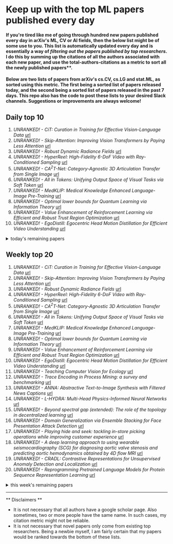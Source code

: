 # Keep up with the top ML papers published every day

#### If you're tired like me of going through hundred new papers published every day in arXiv's ML, CV or AI fields, then the below list might be of some use to you. This list is automatically updated every day and is essentially a way of *filtering out the papers published by top researchers*. I do this by summing up the citations of all the authors associated with each new paper, and use the total-authors-citations as a metric to sort all the newly published papers**. 

#### Below are two lists of papers from arXiv's cs.CV, cs.LG and stat.ML, as sorted using this metric. The first being a sorted list of papers released today, and the second being a sorted list of papers released in the past 7 days. This repo also has the code to post these lists to your desired Slack channels. Suggestions or improvements are always welcome!

## Daily top 10
1. *UNRANKED! - CiT: Curation in Training for Effective Vision-Language Data* [url](http://arxiv.org/abs/2301.02241v1)
2. *UNRANKED! - Skip-Attention: Improving Vision Transformers by Paying Less Attention* [url](http://arxiv.org/abs/2301.02240v1)
3. *UNRANKED! - Robust Dynamic Radiance Fields* [url](http://arxiv.org/abs/2301.02239v1)
4. *UNRANKED! - HyperReel: High-Fidelity 6-DoF Video with Ray-Conditioned Sampling* [url](http://arxiv.org/abs/2301.02238v1)
5. *UNRANKED! - CA$^2$T-Net: Category-Agnostic 3D Articulation Transfer from Single Image* [url](http://arxiv.org/abs/2301.02232v1)
6. *UNRANKED! - All in Tokens: Unifying Output Space of Visual Tasks via Soft Token* [url](http://arxiv.org/abs/2301.02229v1)
7. *UNRANKED! - MedKLIP: Medical Knowledge Enhanced Language-Image Pre-Training* [url](http://arxiv.org/abs/2301.02228v1)
8. *UNRANKED! - Optimal lower bounds for Quantum Learning via Information Theory* [url](http://arxiv.org/abs/2301.02227v1)
9. *UNRANKED! - Value Enhancement of Reinforcement Learning via Efficient and Robust Trust Region Optimization* [url](http://arxiv.org/abs/2301.02220v1)
10. *UNRANKED! - EgoDistill: Egocentric Head Motion Distillation for Efficient Video Understanding* [url](http://arxiv.org/abs/2301.02217v1)
<details><summary>today's remaining papers</summary>
  <ol start=11>
    <li><i>UNRANKED! - Teaching Computer Vision for Ecology</i> <a href="http://arxiv.org/abs/2301.02211v1">url</a></li>
    <li><i>UNRANKED! - Trace Encoding in Process Mining: a survey and benchmarking</i> <a href="http://arxiv.org/abs/2301.02167v1">url</a></li>
    <li><i>UNRANKED! - ANNA: Abstractive Text-to-Image Synthesis with Filtered News Captions</i> <a href="http://arxiv.org/abs/2301.02160v1">url</a></li>
    <li><i>UNRANKED! - L-HYDRA: Multi-Head Physics-Informed Neural Networks</i> <a href="http://arxiv.org/abs/2301.02152v1">url</a></li>
    <li><i>UNRANKED! - Beyond spectral gap (extended): The role of the topology in decentralized learning</i> <a href="http://arxiv.org/abs/2301.02151v1">url</a></li>
    <li><i>UNRANKED! - Domain Generalization via Ensemble Stacking for Face Presentation Attack Detection</i> <a href="http://arxiv.org/abs/2301.02145v1">url</a></li>
    <li><i>UNRANKED! - Playing hide and seek: tackling in-store picking operations while improving customer experience</i> <a href="http://arxiv.org/abs/2301.02142v1">url</a></li>
    <li><i>UNRANKED! - A deep learning approach to using wearable seismocardiography (SCG) for diagnosing aortic valve stenosis and predicting aortic hemodynamics obtained by 4D flow MRI</i> <a href="http://arxiv.org/abs/2301.02130v1">url</a></li>
    <li><i>UNRANKED! - CRADL: Contrastive Representations for Unsupervised Anomaly Detection and Localization</i> <a href="http://arxiv.org/abs/2301.02126v1">url</a></li>
    <li><i>UNRANKED! - Reprogramming Pretrained Language Models for Protein Sequence Representation Learning</i> <a href="http://arxiv.org/abs/2301.02120v1">url</a></li>
    <li><i>UNRANKED! - Anaphora Resolution in Dialogue: System Description (CODI-CRAC 2022 Shared Task)</i> <a href="http://arxiv.org/abs/2301.02113v1">url</a></li>
    <li><i>UNRANKED! - FICE: Text-Conditioned Fashion Image Editing With Guided GAN Inversion</i> <a href="http://arxiv.org/abs/2301.02110v1">url</a></li>
    <li><i>UNRANKED! - Learning Goal-Conditioned Policies Offline with Self-Supervised Reward Shaping</i> <a href="http://arxiv.org/abs/2301.02099v1">url</a></li>
    <li><i>UNRANKED! - DepthP+P: Metric Accurate Monocular Depth Estimation using Planar and Parallax</i> <a href="http://arxiv.org/abs/2301.02092v1">url</a></li>
    <li><i>UNRANKED! - A Probabilistic Framework for Visual Localization in Ambiguous Scenes</i> <a href="http://arxiv.org/abs/2301.02086v1">url</a></li>
    <li><i>UNRANKED! - Self-Motivated Multi-Agent Exploration</i> <a href="http://arxiv.org/abs/2301.02083v1">url</a></li>
    <li><i>UNRANKED! - Semantic match: Debugging feature attribution methods in XAI for healthcare</i> <a href="http://arxiv.org/abs/2301.02080v1">url</a></li>
    <li><i>UNRANKED! - Test of Time: Instilling Video-Language Models with a Sense of Time</i> <a href="http://arxiv.org/abs/2301.02074v1">url</a></li>
    <li><i>UNRANKED! - Towards Long-Term Time-Series Forecasting: Feature, Pattern, and Distribution</i> <a href="http://arxiv.org/abs/2301.02068v1">url</a></li>
    <li><i>UNRANKED! - MS-DINO: Efficient Distributed Training of Vision Transformer Foundation Model in Medical Domain through Masked Sampling</i> <a href="http://arxiv.org/abs/2301.02064v1">url</a></li>
    <li><i>UNRANKED! - A first-order augmented Lagrangian method for constrained minimax optimization</i> <a href="http://arxiv.org/abs/2301.02060v1">url</a></li>
    <li><i>UNRANKED! - Zen: LSTM-based generation of individual spatiotemporal cellular traffic with interactions</i> <a href="http://arxiv.org/abs/2301.02059v1">url</a></li>
    <li><i>UNRANKED! - Max-Min Diversification with Fairness Constraints: Exact and Approximation Algorithms</i> <a href="http://arxiv.org/abs/2301.02053v1">url</a></li>
    <li><i>UNRANKED! - A Distance-Geometric Method for Recovering Robot Joint Angles From an RGB Image</i> <a href="http://arxiv.org/abs/2301.02051v1">url</a></li>
    <li><i>UNRANKED! - Randomized Message-Interception Smoothing: Gray-box Certificates for Graph Neural Networks</i> <a href="http://arxiv.org/abs/2301.02039v1">url</a></li>
    <li><i>UNRANKED! - Physics-informed self-supervised deep learning reconstruction for accelerated first-pass perfusion cardiac MRI</i> <a href="http://arxiv.org/abs/2301.02033v1">url</a></li>
    <li><i>UNRANKED! - DLGSANet: Lightweight Dynamic Local and Global Self-Attention Networks for Image Super-Resolution</i> <a href="http://arxiv.org/abs/2301.02031v1">url</a></li>
    <li><i>UNRANKED! - Learning by Sorting: Self-supervised Learning with Group Ordering Constraints</i> <a href="http://arxiv.org/abs/2301.02009v1">url</a></li>
    <li><i>UNRANKED! - Expressive Speech-driven Facial Animation with controllable emotions</i> <a href="http://arxiv.org/abs/2301.02008v1">url</a></li>
    <li><i>UNRANKED! - Data-Driven Inverse Reinforcement Learning for Expert-Learner Zero-Sum Games</i> <a href="http://arxiv.org/abs/2301.01997v1">url</a></li>
    <li><i>UNRANKED! - CAT: LoCalization and IdentificAtion Cascade Detection Transformer for Open-World Object Detection</i> <a href="http://arxiv.org/abs/2301.01970v1">url</a></li>
    <li><i>UNRANKED! - High-level semantic feature matters few-shot unsupervised domain adaptation</i> <a href="http://arxiv.org/abs/2301.01956v1">url</a></li>
    <li><i>UNRANKED! - Adaptively Clustering Neighbor Elements for Image Captioning</i> <a href="http://arxiv.org/abs/2301.01955v1">url</a></li>
    <li><i>UNRANKED! - Learning Trajectory-Word Alignments for Video-Language Tasks</i> <a href="http://arxiv.org/abs/2301.01953v1">url</a></li>
    <li><i>UNRANKED! - SPRING: Situated Conversation Agent Pretrained with Multimodal Questions from Incremental Layout Graph</i> <a href="http://arxiv.org/abs/2301.01949v1">url</a></li>
    <li><i>UNRANKED! - Random forests, sound symbolism and Pokemon evolution</i> <a href="http://arxiv.org/abs/2301.01948v1">url</a></li>
    <li><i>UNRANKED! - StitchNet: Composing Neural Networks from Pre-Trained Fragments</i> <a href="http://arxiv.org/abs/2301.01947v1">url</a></li>
    <li><i>UNRANKED! - Enabling Augmented Segmentation and Registration in Ultrasound-Guided Spinal Surgery via Realistic Ultrasound Synthesis from Diagnostic CT Volume</i> <a href="http://arxiv.org/abs/2301.01940v1">url</a></li>
    <li><i>UNRANKED! - PA-GM: Position-Aware Learning of Embedding Networks for Deep Graph Matching</i> <a href="http://arxiv.org/abs/2301.01932v1">url</a></li>
    <li><i>UNRANKED! - Reduced Deep Convolutional Activation Features (R-DeCAF) in Histopathology Images to Improve the Classification Performance for Breast Cancer Diagnosis</i> <a href="http://arxiv.org/abs/2301.01931v1">url</a></li>
    <li><i>UNRANKED! - Event Camera Data Pre-training</i> <a href="http://arxiv.org/abs/2301.01928v1">url</a></li>
    <li><i>UNRANKED! - Open-Set Face Identification on Few-Shot Gallery by Fine-Tuning</i> <a href="http://arxiv.org/abs/2301.01922v1">url</a></li>
    <li><i>UNRANKED! - Scalable Communication for Multi-Agent Reinforcement Learning via Transformer-Based Email Mechanism</i> <a href="http://arxiv.org/abs/2301.01919v1">url</a></li>
    <li><i>UNRANKED! - Plant species richness prediction from DESIS hyperspectral data: A comparison study on feature extraction procedures and regression models</i> <a href="http://arxiv.org/abs/2301.01918v1">url</a></li>
    <li><i>UNRANKED! - Small Moving Object Detection Algorithm Based on Motion Information</i> <a href="http://arxiv.org/abs/2301.01917v1">url</a></li>
    <li><i>UNRANKED! - Accuracy and Fidelity Comparison of Luna and DALL-E 2 Diffusion-Based Image Generation Systems</i> <a href="http://arxiv.org/abs/2301.01914v1">url</a></li>
    <li><i>UNRANKED! - Training a Deep Q-Learning Agent Inside a Generic Constraint Programming Solver</i> <a href="http://arxiv.org/abs/2301.01913v1">url</a></li>
    <li><i>UNRANKED! - TractGraphCNN: anatomically informed graph CNN for classification using diffusion MRI tractography</i> <a href="http://arxiv.org/abs/2301.01911v1">url</a></li>
    <li><i>UNRANKED! - GIVL: Improving Geographical Inclusivity of Vision-Language Models with Pre-Training Methods</i> <a href="http://arxiv.org/abs/2301.01893v1">url</a></li>
    <li><i>UNRANKED! - Enhancement attacks in biomedical machine learning</i> <a href="http://arxiv.org/abs/2301.01885v1">url</a></li>
    <li><i>UNRANKED! - InsPro: Propagating Instance Query and Proposal for Online Video Instance Segmentation</i> <a href="http://arxiv.org/abs/2301.01882v1">url</a></li>
    <li><i>UNRANKED! - Learning Feature Recovery Transformer for Occluded Person Re-identification</i> <a href="http://arxiv.org/abs/2301.01879v1">url</a></li>
    <li><i>UNRANKED! - Critical Perspectives: A Benchmark Revealing Pitfalls in PerspectiveAPI</i> <a href="http://arxiv.org/abs/2301.01874v1">url</a></li>
    <li><i>UNRANKED! - Hypotheses Tree Building for One-Shot Temporal Sentence Localization</i> <a href="http://arxiv.org/abs/2301.01871v1">url</a></li>
    <li><i>UNRANKED! - Unsupervised High Impedance Fault Detection Using Autoencoder and Principal Component Analysis</i> <a href="http://arxiv.org/abs/2301.01867v1">url</a></li>
    <li><i>UNRANKED! - Instance-based Explanations for Gradient Boosting Machine Predictions with AXIL Weights</i> <a href="http://arxiv.org/abs/2301.01864v1">url</a></li>
    <li><i>UNRANKED! - Bayesian Weapon System Reliability Modeling with Cox-Weibull Neural Network</i> <a href="http://arxiv.org/abs/2301.01850v1">url</a></li>
    <li><i>UNRANKED! - NODAGS-Flow: Nonlinear Cyclic Causal Structure Learning</i> <a href="http://arxiv.org/abs/2301.01849v1">url</a></li>
    <li><i>UNRANKED! - Detecting Neighborhood Gentrification at Scale via Street-level Visual Data</i> <a href="http://arxiv.org/abs/2301.01842v1">url</a></li>
    <li><i>UNRANKED! - Automatic Classification of Single Tree Decay Stages from Combined ALS Data and Aerial Imagery using Machine Learning</i> <a href="http://arxiv.org/abs/2301.01841v1">url</a></li>
    <li><i>UNRANKED! - PMP: Privacy-Aware Matrix Profile against Sensitive Pattern Inference for Time Series</i> <a href="http://arxiv.org/abs/2301.01838v1">url</a></li>
    <li><i>UNRANKED! - Deep Statistical Solver for Distribution System State Estimation</i> <a href="http://arxiv.org/abs/2301.01835v1">url</a></li>
    <li><i>UNRANKED! - Availability Adversarial Attack and Countermeasures for Deep Learning-based Load Forecasting</i> <a href="http://arxiv.org/abs/2301.01832v1">url</a></li>
    <li><i>UNRANKED! - Fragment-based t-SMILES for de novo molecular generation</i> <a href="http://arxiv.org/abs/2301.01829v1">url</a></li>
    <li><i>UNRANKED! - On Sequential Bayesian Inference for Continual Learning</i> <a href="http://arxiv.org/abs/2301.01828v1">url</a></li>
    <li><i>UNRANKED! - Privacy and Efficiency of Communications in Federated Split Learning</i> <a href="http://arxiv.org/abs/2301.01824v1">url</a></li>
    <li><i>UNRANKED! - A Protocol for Intelligible Interaction Between Agents That Learn and Explain</i> <a href="http://arxiv.org/abs/2301.01819v1">url</a></li>
    <li><i>UNRANKED! - Evaluation of Induced Expert Knowledge in Causal Structure Learning by NOTEARS</i> <a href="http://arxiv.org/abs/2301.01817v1">url</a></li>
    <li><i>UNRANKED! - Multi-Task Learning for Budbreak Prediction</i> <a href="http://arxiv.org/abs/2301.01815v1">url</a></li>
    <li><i>UNRANKED! - Living Images: A Recursive Approach to Computing the Structural Beauty of Images or the Livingness of Space</i> <a href="http://arxiv.org/abs/2301.01814v1">url</a></li>
    <li><i>UNRANKED! - MessageNet: Message Classification using Natural Language Processing and Meta-data</i> <a href="http://arxiv.org/abs/2301.01808v1">url</a></li>
    <li><i>UNRANKED! - fintech-kMC: Agent based simulations of financial platforms for design and testing of machine learning systems</i> <a href="http://arxiv.org/abs/2301.01807v1">url</a></li>
    <li><i>UNRANKED! - Unsupervised Manifold Linearizing and Clustering</i> <a href="http://arxiv.org/abs/2301.01805v1">url</a></li>
    <li><i>UNRANKED! - MonoEdge: Monocular 3D Object Detection Using Local Perspectives</i> <a href="http://arxiv.org/abs/2301.01802v1">url</a></li>
    <li><i>UNRANKED! - Network Utility Maximization with Unknown Utility Functions: A Distributed, Data-Driven Bilevel Optimization Approach</i> <a href="http://arxiv.org/abs/2301.01801v1">url</a></li>
    <li><i>UNRANKED! - PACO: Parts and Attributes of Common Objects</i> <a href="http://arxiv.org/abs/2301.01795v1">url</a></li>
    <li><i>UNRANKED! - Fully Automated Artery-Vein ratio and vascular tortuosity measurement in retinal fundus images</i> <a href="http://arxiv.org/abs/2301.01791v1">url</a></li>
    <li><i>UNRANKED! - Chat2Map: Efficient Scene Mapping from Multi-Ego Conversations</i> <a href="http://arxiv.org/abs/2301.02184v1">url</a></li>
    <li><i>UNRANKED! - Comparing Ordering Strategies For Process Discovery Using Synthesis Rules</i> <a href="http://arxiv.org/abs/2301.02182v1">url</a></li>
    <li><i>UNRANKED! - Infomaxformer: Maximum Entropy Transformer for Long Time-Series Forecasting Problem</i> <a href="http://arxiv.org/abs/2301.01772v1">url</a></li>
    <li><i>UNRANKED! - A general framework for implementing distances for categorical variables</i> <a href="http://arxiv.org/abs/2301.02190v1">url</a></li>
    <li><i>UNRANKED! - Exploring Machine Learning Techniques to Identify Important Factors Leading to Injury in Curve Related Crashes</i> <a href="http://arxiv.org/abs/2301.01771v1">url</a></li>
    <li><i>UNRANKED! - $l_{1-2}$ GLasso: $L_{1-2}$ Regularized Multi-task Graphical Lasso for Joint Estimation of eQTL Mapping and Gene Network</i> <a href="http://arxiv.org/abs/2301.02225v1">url</a></li>
    <li><i>UNRANKED! - Comprehensive analysis of gene expression profiles to radiation exposure reveals molecular signatures of low-dose radiation response</i> <a href="http://arxiv.org/abs/2301.01769v1">url</a></li>
    <li><i>UNRANKED! - Identification of lung nodules CT scan using YOLOv5 based on convolution neural network</i> <a href="http://arxiv.org/abs/2301.02166v1">url</a></li>
  </ol>
</details>

## Weekly top 20
1. *UNRANKED! - CiT: Curation in Training for Effective Vision-Language Data* [url](http://arxiv.org/abs/2301.02241v1)
2. *UNRANKED! - Skip-Attention: Improving Vision Transformers by Paying Less Attention* [url](http://arxiv.org/abs/2301.02240v1)
3. *UNRANKED! - Robust Dynamic Radiance Fields* [url](http://arxiv.org/abs/2301.02239v1)
4. *UNRANKED! - HyperReel: High-Fidelity 6-DoF Video with Ray-Conditioned Sampling* [url](http://arxiv.org/abs/2301.02238v1)
5. *UNRANKED! - CA$^2$T-Net: Category-Agnostic 3D Articulation Transfer from Single Image* [url](http://arxiv.org/abs/2301.02232v1)
6. *UNRANKED! - All in Tokens: Unifying Output Space of Visual Tasks via Soft Token* [url](http://arxiv.org/abs/2301.02229v1)
7. *UNRANKED! - MedKLIP: Medical Knowledge Enhanced Language-Image Pre-Training* [url](http://arxiv.org/abs/2301.02228v1)
8. *UNRANKED! - Optimal lower bounds for Quantum Learning via Information Theory* [url](http://arxiv.org/abs/2301.02227v1)
9. *UNRANKED! - Value Enhancement of Reinforcement Learning via Efficient and Robust Trust Region Optimization* [url](http://arxiv.org/abs/2301.02220v1)
10. *UNRANKED! - EgoDistill: Egocentric Head Motion Distillation for Efficient Video Understanding* [url](http://arxiv.org/abs/2301.02217v1)
11. *UNRANKED! - Teaching Computer Vision for Ecology* [url](http://arxiv.org/abs/2301.02211v1)
12. *UNRANKED! - Trace Encoding in Process Mining: a survey and benchmarking* [url](http://arxiv.org/abs/2301.02167v1)
13. *UNRANKED! - ANNA: Abstractive Text-to-Image Synthesis with Filtered News Captions* [url](http://arxiv.org/abs/2301.02160v1)
14. *UNRANKED! - L-HYDRA: Multi-Head Physics-Informed Neural Networks* [url](http://arxiv.org/abs/2301.02152v1)
15. *UNRANKED! - Beyond spectral gap (extended): The role of the topology in decentralized learning* [url](http://arxiv.org/abs/2301.02151v1)
16. *UNRANKED! - Domain Generalization via Ensemble Stacking for Face Presentation Attack Detection* [url](http://arxiv.org/abs/2301.02145v1)
17. *UNRANKED! - Playing hide and seek: tackling in-store picking operations while improving customer experience* [url](http://arxiv.org/abs/2301.02142v1)
18. *UNRANKED! - A deep learning approach to using wearable seismocardiography (SCG) for diagnosing aortic valve stenosis and predicting aortic hemodynamics obtained by 4D flow MRI* [url](http://arxiv.org/abs/2301.02130v1)
19. *UNRANKED! - CRADL: Contrastive Representations for Unsupervised Anomaly Detection and Localization* [url](http://arxiv.org/abs/2301.02126v1)
20. *UNRANKED! - Reprogramming Pretrained Language Models for Protein Sequence Representation Learning* [url](http://arxiv.org/abs/2301.02120v1)
<details><summary>this week's remaining papers</summary>
  <ol start=21>
    <li><i>UNRANKED! - Anaphora Resolution in Dialogue: System Description (CODI-CRAC 2022 Shared Task)</i> <a href="http://arxiv.org/abs/2301.02113v1">url</a></li>
    <li><i>UNRANKED! - FICE: Text-Conditioned Fashion Image Editing With Guided GAN Inversion</i> <a href="http://arxiv.org/abs/2301.02110v1">url</a></li>
    <li><i>UNRANKED! - Learning Goal-Conditioned Policies Offline with Self-Supervised Reward Shaping</i> <a href="http://arxiv.org/abs/2301.02099v1">url</a></li>
    <li><i>UNRANKED! - DepthP+P: Metric Accurate Monocular Depth Estimation using Planar and Parallax</i> <a href="http://arxiv.org/abs/2301.02092v1">url</a></li>
    <li><i>UNRANKED! - A Probabilistic Framework for Visual Localization in Ambiguous Scenes</i> <a href="http://arxiv.org/abs/2301.02086v1">url</a></li>
    <li><i>UNRANKED! - Self-Motivated Multi-Agent Exploration</i> <a href="http://arxiv.org/abs/2301.02083v1">url</a></li>
    <li><i>UNRANKED! - Semantic match: Debugging feature attribution methods in XAI for healthcare</i> <a href="http://arxiv.org/abs/2301.02080v1">url</a></li>
    <li><i>UNRANKED! - Test of Time: Instilling Video-Language Models with a Sense of Time</i> <a href="http://arxiv.org/abs/2301.02074v1">url</a></li>
    <li><i>UNRANKED! - Towards Long-Term Time-Series Forecasting: Feature, Pattern, and Distribution</i> <a href="http://arxiv.org/abs/2301.02068v1">url</a></li>
    <li><i>UNRANKED! - MS-DINO: Efficient Distributed Training of Vision Transformer Foundation Model in Medical Domain through Masked Sampling</i> <a href="http://arxiv.org/abs/2301.02064v1">url</a></li>
    <li><i>UNRANKED! - A first-order augmented Lagrangian method for constrained minimax optimization</i> <a href="http://arxiv.org/abs/2301.02060v1">url</a></li>
    <li><i>UNRANKED! - Zen: LSTM-based generation of individual spatiotemporal cellular traffic with interactions</i> <a href="http://arxiv.org/abs/2301.02059v1">url</a></li>
    <li><i>UNRANKED! - Max-Min Diversification with Fairness Constraints: Exact and Approximation Algorithms</i> <a href="http://arxiv.org/abs/2301.02053v1">url</a></li>
    <li><i>UNRANKED! - A Distance-Geometric Method for Recovering Robot Joint Angles From an RGB Image</i> <a href="http://arxiv.org/abs/2301.02051v1">url</a></li>
    <li><i>UNRANKED! - Randomized Message-Interception Smoothing: Gray-box Certificates for Graph Neural Networks</i> <a href="http://arxiv.org/abs/2301.02039v1">url</a></li>
    <li><i>UNRANKED! - Physics-informed self-supervised deep learning reconstruction for accelerated first-pass perfusion cardiac MRI</i> <a href="http://arxiv.org/abs/2301.02033v1">url</a></li>
    <li><i>UNRANKED! - DLGSANet: Lightweight Dynamic Local and Global Self-Attention Networks for Image Super-Resolution</i> <a href="http://arxiv.org/abs/2301.02031v1">url</a></li>
    <li><i>UNRANKED! - Learning by Sorting: Self-supervised Learning with Group Ordering Constraints</i> <a href="http://arxiv.org/abs/2301.02009v1">url</a></li>
    <li><i>UNRANKED! - Expressive Speech-driven Facial Animation with controllable emotions</i> <a href="http://arxiv.org/abs/2301.02008v1">url</a></li>
    <li><i>UNRANKED! - Data-Driven Inverse Reinforcement Learning for Expert-Learner Zero-Sum Games</i> <a href="http://arxiv.org/abs/2301.01997v1">url</a></li>
    <li><i>UNRANKED! - CAT: LoCalization and IdentificAtion Cascade Detection Transformer for Open-World Object Detection</i> <a href="http://arxiv.org/abs/2301.01970v1">url</a></li>
    <li><i>UNRANKED! - High-level semantic feature matters few-shot unsupervised domain adaptation</i> <a href="http://arxiv.org/abs/2301.01956v1">url</a></li>
    <li><i>UNRANKED! - Adaptively Clustering Neighbor Elements for Image Captioning</i> <a href="http://arxiv.org/abs/2301.01955v1">url</a></li>
    <li><i>UNRANKED! - Learning Trajectory-Word Alignments for Video-Language Tasks</i> <a href="http://arxiv.org/abs/2301.01953v1">url</a></li>
    <li><i>UNRANKED! - SPRING: Situated Conversation Agent Pretrained with Multimodal Questions from Incremental Layout Graph</i> <a href="http://arxiv.org/abs/2301.01949v1">url</a></li>
    <li><i>UNRANKED! - Random forests, sound symbolism and Pokemon evolution</i> <a href="http://arxiv.org/abs/2301.01948v1">url</a></li>
    <li><i>UNRANKED! - StitchNet: Composing Neural Networks from Pre-Trained Fragments</i> <a href="http://arxiv.org/abs/2301.01947v1">url</a></li>
    <li><i>UNRANKED! - Enabling Augmented Segmentation and Registration in Ultrasound-Guided Spinal Surgery via Realistic Ultrasound Synthesis from Diagnostic CT Volume</i> <a href="http://arxiv.org/abs/2301.01940v1">url</a></li>
    <li><i>UNRANKED! - PA-GM: Position-Aware Learning of Embedding Networks for Deep Graph Matching</i> <a href="http://arxiv.org/abs/2301.01932v1">url</a></li>
    <li><i>UNRANKED! - Reduced Deep Convolutional Activation Features (R-DeCAF) in Histopathology Images to Improve the Classification Performance for Breast Cancer Diagnosis</i> <a href="http://arxiv.org/abs/2301.01931v1">url</a></li>
    <li><i>UNRANKED! - Event Camera Data Pre-training</i> <a href="http://arxiv.org/abs/2301.01928v1">url</a></li>
    <li><i>UNRANKED! - Open-Set Face Identification on Few-Shot Gallery by Fine-Tuning</i> <a href="http://arxiv.org/abs/2301.01922v1">url</a></li>
    <li><i>UNRANKED! - Scalable Communication for Multi-Agent Reinforcement Learning via Transformer-Based Email Mechanism</i> <a href="http://arxiv.org/abs/2301.01919v1">url</a></li>
    <li><i>UNRANKED! - Plant species richness prediction from DESIS hyperspectral data: A comparison study on feature extraction procedures and regression models</i> <a href="http://arxiv.org/abs/2301.01918v1">url</a></li>
    <li><i>UNRANKED! - Small Moving Object Detection Algorithm Based on Motion Information</i> <a href="http://arxiv.org/abs/2301.01917v1">url</a></li>
    <li><i>UNRANKED! - Accuracy and Fidelity Comparison of Luna and DALL-E 2 Diffusion-Based Image Generation Systems</i> <a href="http://arxiv.org/abs/2301.01914v1">url</a></li>
    <li><i>UNRANKED! - Training a Deep Q-Learning Agent Inside a Generic Constraint Programming Solver</i> <a href="http://arxiv.org/abs/2301.01913v1">url</a></li>
    <li><i>UNRANKED! - TractGraphCNN: anatomically informed graph CNN for classification using diffusion MRI tractography</i> <a href="http://arxiv.org/abs/2301.01911v1">url</a></li>
    <li><i>UNRANKED! - GIVL: Improving Geographical Inclusivity of Vision-Language Models with Pre-Training Methods</i> <a href="http://arxiv.org/abs/2301.01893v1">url</a></li>
    <li><i>UNRANKED! - Enhancement attacks in biomedical machine learning</i> <a href="http://arxiv.org/abs/2301.01885v1">url</a></li>
    <li><i>UNRANKED! - InsPro: Propagating Instance Query and Proposal for Online Video Instance Segmentation</i> <a href="http://arxiv.org/abs/2301.01882v1">url</a></li>
    <li><i>UNRANKED! - Learning Feature Recovery Transformer for Occluded Person Re-identification</i> <a href="http://arxiv.org/abs/2301.01879v1">url</a></li>
    <li><i>UNRANKED! - Critical Perspectives: A Benchmark Revealing Pitfalls in PerspectiveAPI</i> <a href="http://arxiv.org/abs/2301.01874v1">url</a></li>
    <li><i>UNRANKED! - Hypotheses Tree Building for One-Shot Temporal Sentence Localization</i> <a href="http://arxiv.org/abs/2301.01871v1">url</a></li>
    <li><i>UNRANKED! - Unsupervised High Impedance Fault Detection Using Autoencoder and Principal Component Analysis</i> <a href="http://arxiv.org/abs/2301.01867v1">url</a></li>
    <li><i>UNRANKED! - Instance-based Explanations for Gradient Boosting Machine Predictions with AXIL Weights</i> <a href="http://arxiv.org/abs/2301.01864v1">url</a></li>
    <li><i>UNRANKED! - Bayesian Weapon System Reliability Modeling with Cox-Weibull Neural Network</i> <a href="http://arxiv.org/abs/2301.01850v1">url</a></li>
    <li><i>UNRANKED! - NODAGS-Flow: Nonlinear Cyclic Causal Structure Learning</i> <a href="http://arxiv.org/abs/2301.01849v1">url</a></li>
    <li><i>UNRANKED! - Detecting Neighborhood Gentrification at Scale via Street-level Visual Data</i> <a href="http://arxiv.org/abs/2301.01842v1">url</a></li>
    <li><i>UNRANKED! - Automatic Classification of Single Tree Decay Stages from Combined ALS Data and Aerial Imagery using Machine Learning</i> <a href="http://arxiv.org/abs/2301.01841v1">url</a></li>
    <li><i>UNRANKED! - PMP: Privacy-Aware Matrix Profile against Sensitive Pattern Inference for Time Series</i> <a href="http://arxiv.org/abs/2301.01838v1">url</a></li>
    <li><i>UNRANKED! - Deep Statistical Solver for Distribution System State Estimation</i> <a href="http://arxiv.org/abs/2301.01835v1">url</a></li>
    <li><i>UNRANKED! - Availability Adversarial Attack and Countermeasures for Deep Learning-based Load Forecasting</i> <a href="http://arxiv.org/abs/2301.01832v1">url</a></li>
    <li><i>UNRANKED! - Fragment-based t-SMILES for de novo molecular generation</i> <a href="http://arxiv.org/abs/2301.01829v1">url</a></li>
    <li><i>UNRANKED! - On Sequential Bayesian Inference for Continual Learning</i> <a href="http://arxiv.org/abs/2301.01828v1">url</a></li>
    <li><i>UNRANKED! - Privacy and Efficiency of Communications in Federated Split Learning</i> <a href="http://arxiv.org/abs/2301.01824v1">url</a></li>
    <li><i>UNRANKED! - A Protocol for Intelligible Interaction Between Agents That Learn and Explain</i> <a href="http://arxiv.org/abs/2301.01819v1">url</a></li>
    <li><i>UNRANKED! - Evaluation of Induced Expert Knowledge in Causal Structure Learning by NOTEARS</i> <a href="http://arxiv.org/abs/2301.01817v1">url</a></li>
    <li><i>UNRANKED! - Multi-Task Learning for Budbreak Prediction</i> <a href="http://arxiv.org/abs/2301.01815v1">url</a></li>
    <li><i>UNRANKED! - Living Images: A Recursive Approach to Computing the Structural Beauty of Images or the Livingness of Space</i> <a href="http://arxiv.org/abs/2301.01814v1">url</a></li>
    <li><i>UNRANKED! - MessageNet: Message Classification using Natural Language Processing and Meta-data</i> <a href="http://arxiv.org/abs/2301.01808v1">url</a></li>
    <li><i>UNRANKED! - fintech-kMC: Agent based simulations of financial platforms for design and testing of machine learning systems</i> <a href="http://arxiv.org/abs/2301.01807v1">url</a></li>
    <li><i>UNRANKED! - Unsupervised Manifold Linearizing and Clustering</i> <a href="http://arxiv.org/abs/2301.01805v1">url</a></li>
    <li><i>UNRANKED! - MonoEdge: Monocular 3D Object Detection Using Local Perspectives</i> <a href="http://arxiv.org/abs/2301.01802v1">url</a></li>
    <li><i>UNRANKED! - Network Utility Maximization with Unknown Utility Functions: A Distributed, Data-Driven Bilevel Optimization Approach</i> <a href="http://arxiv.org/abs/2301.01801v1">url</a></li>
    <li><i>UNRANKED! - PACO: Parts and Attributes of Common Objects</i> <a href="http://arxiv.org/abs/2301.01795v1">url</a></li>
    <li><i>UNRANKED! - Fully Automated Artery-Vein ratio and vascular tortuosity measurement in retinal fundus images</i> <a href="http://arxiv.org/abs/2301.01791v1">url</a></li>
    <li><i>UNRANKED! - Chat2Map: Efficient Scene Mapping from Multi-Ego Conversations</i> <a href="http://arxiv.org/abs/2301.02184v1">url</a></li>
    <li><i>UNRANKED! - Comparing Ordering Strategies For Process Discovery Using Synthesis Rules</i> <a href="http://arxiv.org/abs/2301.02182v1">url</a></li>
    <li><i>UNRANKED! - Infomaxformer: Maximum Entropy Transformer for Long Time-Series Forecasting Problem</i> <a href="http://arxiv.org/abs/2301.01772v1">url</a></li>
    <li><i>UNRANKED! - A general framework for implementing distances for categorical variables</i> <a href="http://arxiv.org/abs/2301.02190v1">url</a></li>
    <li><i>UNRANKED! - Exploring Machine Learning Techniques to Identify Important Factors Leading to Injury in Curve Related Crashes</i> <a href="http://arxiv.org/abs/2301.01771v1">url</a></li>
    <li><i>UNRANKED! - $l_{1-2}$ GLasso: $L_{1-2}$ Regularized Multi-task Graphical Lasso for Joint Estimation of eQTL Mapping and Gene Network</i> <a href="http://arxiv.org/abs/2301.02225v1">url</a></li>
    <li><i>UNRANKED! - Comprehensive analysis of gene expression profiles to radiation exposure reveals molecular signatures of low-dose radiation response</i> <a href="http://arxiv.org/abs/2301.01769v1">url</a></li>
    <li><i>UNRANKED! - Identification of lung nodules CT scan using YOLOv5 based on convolution neural network</i> <a href="http://arxiv.org/abs/2301.02166v1">url</a></li>
    <li><i>UNRANKED! - Self-Supervised Video Forensics by Audio-Visual Anomaly Detection</i> <a href="http://arxiv.org/abs/2301.01767v1">url</a></li>
    <li><i>UNRANKED! - Learning Gaussian Mixtures Using the Wasserstein-Fisher-Rao Gradient Flow</i> <a href="http://arxiv.org/abs/2301.01766v1">url</a></li>
    <li><i>UNRANKED! - An Ensemble Mobile-Cloud Computing Method for Affordable and Accurate Glucometer Readout</i> <a href="http://arxiv.org/abs/2301.01758v1">url</a></li>
    <li><i>UNRANKED! - Cost-Sensitive Stacking: an Empirical Evaluation</i> <a href="http://arxiv.org/abs/2301.01748v1">url</a></li>
    <li><i>UNRANKED! - Graph state-space models</i> <a href="http://arxiv.org/abs/2301.01741v1">url</a></li>
    <li><i>UNRANKED! - Episodes Discovery Recommendation with Multi-Source Augmentations</i> <a href="http://arxiv.org/abs/2301.01737v1">url</a></li>
    <li><i>UNRANKED! - UNAEN: Unsupervised Abnomality Extraction Network for MRI Motion Artifact Reduction</i> <a href="http://arxiv.org/abs/2301.01732v1">url</a></li>
    <li><i>UNRANKED! - GUAP: Graph Universal Attack Through Adversarial Patching</i> <a href="http://arxiv.org/abs/2301.01731v1">url</a></li>
    <li><i>UNRANKED! - Augmenting data-driven models for energy systems through feature engineering: A Python framework for feature engineering</i> <a href="http://arxiv.org/abs/2301.01720v1">url</a></li>
    <li><i>UNRANKED! - First-order penalty methods for bilevel optimization</i> <a href="http://arxiv.org/abs/2301.01716v1">url</a></li>
    <li><i>UNRANKED! - A Survey on Deep Industrial Transfer Learning in Fault Prognostics</i> <a href="http://arxiv.org/abs/2301.01705v1">url</a></li>
    <li><i>UNRANKED! - Automating Nearest Neighbor Search Configuration with Constrained Optimization</i> <a href="http://arxiv.org/abs/2301.01702v1">url</a></li>
    <li><i>UNRANKED! - Extending Source Code Pre-Trained Language Models to Summarise Decompiled Binaries</i> <a href="http://arxiv.org/abs/2301.01701v1">url</a></li>
    <li><i>UNRANKED! - COVID-Net USPro: An Open-Source Explainable Few-Shot Deep Prototypical Network to Monitor and Detect COVID-19 Infection from Point-of-Care Ultrasound Images</i> <a href="http://arxiv.org/abs/2301.01679v1">url</a></li>
    <li><i>UNRANKED! - Text sampling strategies for predicting missing bibliographic links</i> <a href="http://arxiv.org/abs/2301.01673v1">url</a></li>
    <li><i>UNRANKED! - Learning-based MPC from Big Data Using Reinforcement Learning</i> <a href="http://arxiv.org/abs/2301.01667v1">url</a></li>
    <li><i>UNRANKED! - Multi-Aspect Explainable Inductive Relation Prediction by Sentence Transformer</i> <a href="http://arxiv.org/abs/2301.01664v1">url</a></li>
    <li><i>UNRANKED! - RecRecNet: Rectangling Rectified Wide-Angle Images by Thin-Plate Spline Model and DoF-based Curriculum Learning</i> <a href="http://arxiv.org/abs/2301.01661v1">url</a></li>
    <li><i>UNRANKED! - On the Convergence of Stochastic Gradient Descent in Low-precision Number Formats</i> <a href="http://arxiv.org/abs/2301.01651v1">url</a></li>
    <li><i>UNRANKED! - CI-GNN: A Granger Causality-Inspired Graph Neural Network for Interpretable Brain Network-Based Psychiatric Diagnosis</i> <a href="http://arxiv.org/abs/2301.01642v1">url</a></li>
    <li><i>UNRANKED! - SPTS v2: Single-Point Scene Text Spotting</i> <a href="http://arxiv.org/abs/2301.01635v1">url</a></li>
    <li><i>UNRANKED! - StereoDistill: Pick the Cream from LiDAR for Distilling Stereo-based 3D Object Detection</i> <a href="http://arxiv.org/abs/2301.01615v1">url</a></li>
    <li><i>UNRANKED! - Why Capsule Neural Networks Do Not Scale: Challenging the Dynamic Parse-Tree Assumption</i> <a href="http://arxiv.org/abs/2301.01583v1">url</a></li>
    <li><i>UNRANKED! - Learning Ambiguity from Crowd Sequential Annotations</i> <a href="http://arxiv.org/abs/2301.01579v1">url</a></li>
    <li><i>UNRANKED! - Multi-Task Learning with Prior Information</i> <a href="http://arxiv.org/abs/2301.01572v1">url</a></li>
    <li><i>UNRANKED! - Learning Decorrelated Representations Efficiently Using Fast Fourier Transform</i> <a href="http://arxiv.org/abs/2301.01569v1">url</a></li>
    <li><i>UNRANKED! - Federated Learning for Data Streams</i> <a href="http://arxiv.org/abs/2301.01542v1">url</a></li>
    <li><i>UNRANKED! - MoBYv2AL: Self-supervised Active Learning for Image Classification</i> <a href="http://arxiv.org/abs/2301.01531v1">url</a></li>
    <li><i>UNRANKED! - Counterfactual Explanations for Land Cover Mapping in a Multi-class Setting</i> <a href="http://arxiv.org/abs/2301.01520v1">url</a></li>
    <li><i>UNRANKED! - Generative models for scalar field theories: how to deal with poor scaling?</i> <a href="http://arxiv.org/abs/2301.01504v1">url</a></li>
    <li><i>UNRANKED! - Towards Edge-Cloud Architectures for Personal Protective Equipment Detection</i> <a href="http://arxiv.org/abs/2301.01501v1">url</a></li>
    <li><i>UNRANKED! - Beckman Defense</i> <a href="http://arxiv.org/abs/2301.01495v1">url</a></li>
    <li><i>UNRANKED! - Towards a Pipeline for Real-Time Visualization of Faces for VR-based Telepresence and Live Broadcasting Utilizing Neural Rendering</i> <a href="http://arxiv.org/abs/2301.01490v1">url</a></li>
    <li><i>UNRANKED! - Motion-based Post-Processing: Using Kalman Filter to Exclude Similar Targets in Underwater Object Tracking</i> <a href="http://arxiv.org/abs/2301.01482v1">url</a></li>
    <li><i>UNRANKED! - On Fairness of Medical Image Classification with Multiple Sensitive Attributes via Learning Orthogonal Representations</i> <a href="http://arxiv.org/abs/2301.01481v1">url</a></li>
    <li><i>UNRANKED! - Lessons Learned Applying Deep Learning Approaches to Forecasting Complex Seasonal Behavior</i> <a href="http://arxiv.org/abs/2301.01476v1">url</a></li>
    <li><i>UNRANKED! - UAV aided Metaverse over Wireless Communications: A Reinforcement Learning Approach</i> <a href="http://arxiv.org/abs/2301.01474v1">url</a></li>
    <li><i>UNRANKED! - Data-Driven Model Identification via Hyperparameter Optimization for the Autonomous Racing System</i> <a href="http://arxiv.org/abs/2301.01470v1">url</a></li>
    <li><i>UNRANKED! - Machine Learning-based Signal Quality Assessment for Cardiac Volume Monitoring in Electrical Impedance Tomography</i> <a href="http://arxiv.org/abs/2301.01469v1">url</a></li>
    <li><i>UNRANKED! - Audio-Visual Efficient Conformer for Robust Speech Recognition</i> <a href="http://arxiv.org/abs/2301.01456v1">url</a></li>
    <li><i>UNRANKED! - Accurate, Low-latency, Efficient SAR Automatic Target Recognition on FPGA</i> <a href="http://arxiv.org/abs/2301.01454v1">url</a></li>
    <li><i>UNRANKED! - The Predictive Forward-Forward Algorithm</i> <a href="http://arxiv.org/abs/2301.01452v1">url</a></li>
    <li><i>UNRANKED! - Building Coverage Estimation with Low-resolution Remote Sensing Imagery</i> <a href="http://arxiv.org/abs/2301.01449v1">url</a></li>
    <li><i>UNRANKED! - A deep local attention network for pre-operative lymph node metastasis prediction in pancreatic cancer via multiphase CT imaging</i> <a href="http://arxiv.org/abs/2301.01448v1">url</a></li>
    <li><i>UNRANKED! - Automatically Prepare Training Data for YOLO Using Robotic In-Hand Observation and Synthesis</i> <a href="http://arxiv.org/abs/2301.01441v1">url</a></li>
    <li><i>UNRANKED! - Scalable Optimal Design of Incremental Volt/VAR Control using Deep Neural Networks</i> <a href="http://arxiv.org/abs/2301.01440v1">url</a></li>
    <li><i>UNRANKED! - Online Learning of Smooth Functions</i> <a href="http://arxiv.org/abs/2301.01434v1">url</a></li>
    <li><i>UNRANKED! - Semi-MAE: Masked Autoencoders for Semi-supervised Vision Transformers</i> <a href="http://arxiv.org/abs/2301.01431v1">url</a></li>
    <li><i>UNRANKED! - Scene Synthesis from Human Motion</i> <a href="http://arxiv.org/abs/2301.01424v1">url</a></li>
    <li><i>UNRANKED! - Machine Learning technique for isotopic determination of radioisotopes using HPGe $\mathrmγ$-ray spectra</i> <a href="http://arxiv.org/abs/2301.01415v1">url</a></li>
    <li><i>UNRANKED! - Attribute-Centric Compositional Text-to-Image Generation</i> <a href="http://arxiv.org/abs/2301.01413v1">url</a></li>
    <li><i>UNRANKED! - Kernel Subspace and Feature Extraction</i> <a href="http://arxiv.org/abs/2301.01410v1">url</a></li>
    <li><i>UNRANKED! - Geometric Ergodicity in Modified Variations of Riemannian Manifold and Lagrangian Monte Carlo</i> <a href="http://arxiv.org/abs/2301.01409v1">url</a></li>
    <li><i>UNRANKED! - Towards the Identifiability in Noisy Label Learning: A Multinomial Mixture Approach</i> <a href="http://arxiv.org/abs/2301.01405v1">url</a></li>
    <li><i>UNRANKED! - Task Weighting in Meta-learning with Trajectory Optimisation</i> <a href="http://arxiv.org/abs/2301.01400v1">url</a></li>
    <li><i>UNRANKED! - Benchmarks and Algorithms for Offline Preference-Based Reward Learning</i> <a href="http://arxiv.org/abs/2301.01392v1">url</a></li>
    <li><i>UNRANKED! - How to get the most out of Twinned Regression Methods</i> <a href="http://arxiv.org/abs/2301.01383v1">url</a></li>
    <li><i>UNRANKED! - Testing High-dimensional Multinomials with Applications to Text Analysis</i> <a href="http://arxiv.org/abs/2301.01381v1">url</a></li>
    <li><i>UNRANKED! - Ego-Only: Egocentric Action Detection without Exocentric Pretraining</i> <a href="http://arxiv.org/abs/2301.01380v1">url</a></li>
    <li><i>UNRANKED! - A Succinct Summary of Reinforcement Learning</i> <a href="http://arxiv.org/abs/2301.01379v1">url</a></li>
    <li><i>UNRANKED! - An ensemble-based framework for mispronunciation detection of Arabic phonemes</i> <a href="http://arxiv.org/abs/2301.01378v1">url</a></li>
    <li><i>UNRANKED! - Covariate-guided Bayesian mixture model for multivariate time series</i> <a href="http://arxiv.org/abs/2301.01373v1">url</a></li>
    <li><i>UNRANKED! - Identifying Exoplanets with Deep Learning. V. Improved Light Curve Classification for TESS Full Frame Image Observations</i> <a href="http://arxiv.org/abs/2301.01371v1">url</a></li>
    <li><i>UNRANKED! - Brain Tissue Segmentation Across the Human Lifespan via Supervised Contrastive Learning</i> <a href="http://arxiv.org/abs/2301.01369v1">url</a></li>
    <li><i>UNRANKED! - Measuring tail risk at high-frequency: An $L_1$-regularized extreme value regression approach with unit-root predictors</i> <a href="http://arxiv.org/abs/2301.01362v1">url</a></li>
    <li><i>UNRANKED! - Holistic Multi-Slice Framework for Dynamic Simultaneous Multi-Slice MRI Reconstruction</i> <a href="http://arxiv.org/abs/2301.01355v1">url</a></li>
    <li><i>UNRANKED! - WLD-Reg: A Data-dependent Within-layer Diversity Regularizer</i> <a href="http://arxiv.org/abs/2301.01352v1">url</a></li>
    <li><i>UNRANKED! - LunarNav: Crater-based Localization for Long-range Autonomous Lunar Rover Navigation</i> <a href="http://arxiv.org/abs/2301.01350v1">url</a></li>
    <li><i>UNRANKED! - DADAgger: Disagreement-Augmented Dataset Aggregation</i> <a href="http://arxiv.org/abs/2301.01348v1">url</a></li>
    <li><i>UNRANKED! - Explainability and Robustness of Deep Visual Classification Models</i> <a href="http://arxiv.org/abs/2301.01343v1">url</a></li>
    <li><i>UNRANKED! - oneDNN Graph Compiler: A Hybrid Approach for High-Performance Deep Learning Compilation</i> <a href="http://arxiv.org/abs/2301.01333v1">url</a></li>
    <li><i>UNRANKED! - Operator theory, kernels, and Feedforward Neural Networks</i> <a href="http://arxiv.org/abs/2301.01327v1">url</a></li>
    <li><i>UNRANKED! - Towards Deployable RL -- What's Broken with RL Research and a Potential Fix</i> <a href="http://arxiv.org/abs/2301.01320v1">url</a></li>
    <li><i>UNRANKED! - Neural SDEs for Conditional Time Series Generation and the Signature-Wasserstein-1 metric</i> <a href="http://arxiv.org/abs/2301.01315v1">url</a></li>
    <li><i>UNRANKED! - Decentralized Gradient Tracking with Local Steps</i> <a href="http://arxiv.org/abs/2301.01313v1">url</a></li>
    <li><i>UNRANKED! - Finding Needles in Haystack: Formal Generative Models for Efficient Massive Parallel Simulations</i> <a href="http://arxiv.org/abs/2301.01594v1">url</a></li>
    <li><i>UNRANKED! - Recent Advances on Federated Learning: A Systematic Survey</i> <a href="http://arxiv.org/abs/2301.01299v1">url</a></li>
    <li><i>UNRANKED! - Contextual Conservative Q-Learning for Offline Reinforcement Learning</i> <a href="http://arxiv.org/abs/2301.01298v1">url</a></li>
    <li><i>UNRANKED! - Multi-View MOOC Quality Evaluation via Information-Aware Graph Representation Learning</i> <a href="http://arxiv.org/abs/2301.01593v1">url</a></li>
    <li><i>UNRANKED! - Semidefinite programming on population clustering: a global analysis</i> <a href="http://arxiv.org/abs/2301.00344v1">url</a></li>
    <li><i>UNRANKED! - Hospital transfer risk prediction for COVID-19 patients from a medicalized hotel based on Diffusion GraphSAGE</i> <a href="http://arxiv.org/abs/2301.01596v1">url</a></li>
    <li><i>UNRANKED! - Demystify Problem-Dependent Power of Quantum Neural Networks on Multi-Class Classification</i> <a href="http://arxiv.org/abs/2301.01597v1">url</a></li>
    <li><i>UNRANKED! - TinyMIM: An Empirical Study of Distilling MIM Pre-trained Models</i> <a href="http://arxiv.org/abs/2301.01296v1">url</a></li>
    <li><i>UNRANKED! - Linear chain conditional random fields, hidden Markov models, and related classifiers</i> <a href="http://arxiv.org/abs/2301.01293v1">url</a></li>
    <li><i>UNRANKED! - Cross Modal Transformer via Coordinates Encoding for 3D Object Dectection</i> <a href="http://arxiv.org/abs/2301.01283v1">url</a></li>
    <li><i>UNRANKED! - A Tutorial on Parametric Variational Inference</i> <a href="http://arxiv.org/abs/2301.01236v1">url</a></li>
    <li><i>UNRANKED! - Machine Learning Approach to Polymerization Reaction Engineering: Determining Monomers Reactivity Ratios</i> <a href="http://arxiv.org/abs/2301.01231v1">url</a></li>
    <li><i>UNRANKED! - An Empirical Investigation into the Use of Image Captioning for Automated Software Documentation</i> <a href="http://arxiv.org/abs/2301.01224v1">url</a></li>
    <li><i>UNRANKED! - Generative appearance replay for continual unsupervised domain adaptation</i> <a href="http://arxiv.org/abs/2301.01211v1">url</a></li>
    <li><i>UNRANKED! - Backdoor Attacks Against Dataset Distillation</i> <a href="http://arxiv.org/abs/2301.01197v1">url</a></li>
    <li><i>UNRANKED! - PMT-IQA: Progressive Multi-task Learning for Blind Image Quality Assessment</i> <a href="http://arxiv.org/abs/2301.01182v1">url</a></li>
    <li><i>UNRANKED! - A Survey On Few-shot Knowledge Graph Completion with Structural and Commonsense Knowledge</i> <a href="http://arxiv.org/abs/2301.01172v1">url</a></li>
    <li><i>UNRANKED! - Procedural Humans for Computer Vision</i> <a href="http://arxiv.org/abs/2301.01161v1">url</a></li>
    <li><i>UNRANKED! - Reference Twice: A Simple and Unified Baseline for Few-Shot Instance Segmentation</i> <a href="http://arxiv.org/abs/2301.01156v1">url</a></li>
    <li><i>UNRANKED! - RELIANT: Fair Knowledge Distillation for Graph Neural Networks</i> <a href="http://arxiv.org/abs/2301.01150v1">url</a></li>
    <li><i>UNRANKED! - I2F: A Unified Image-to-Feature Approach for Domain Adaptive Semantic Segmentation</i> <a href="http://arxiv.org/abs/2301.01149v1">url</a></li>
    <li><i>UNRANKED! - Rethinking Mobile Block for Efficient Neural Models</i> <a href="http://arxiv.org/abs/2301.01146v1">url</a></li>
    <li><i>UNRANKED! - MGTAB: A Multi-Relational Graph-Based Twitter Account Detection Benchmark</i> <a href="http://arxiv.org/abs/2301.01123v1">url</a></li>
    <li><i>UNRANKED! - Invalidator: Automated Patch Correctness Assessment via Semantic and Syntactic Reasoning</i> <a href="http://arxiv.org/abs/2301.01113v1">url</a></li>
    <li><i>UNRANKED! - On the causality-preservation capabilities of generative modelling</i> <a href="http://arxiv.org/abs/2301.01109v1">url</a></li>
    <li><i>UNRANKED! - Computing the Performance of A New Adaptive Sampling Algorithm Based on The Gittins Index in Experiments with Exponential Rewards</i> <a href="http://arxiv.org/abs/2301.01107v1">url</a></li>
    <li><i>UNRANKED! - KoopmanLab: A PyTorch module of Koopman neural operator family for solving partial differential equations</i> <a href="http://arxiv.org/abs/2301.01104v1">url</a></li>
    <li><i>UNRANKED! - Conservation Tools: The Next Generation of Engineering--Biology Collaborations</i> <a href="http://arxiv.org/abs/2301.01103v1">url</a></li>
    <li><i>UNRANKED! - Understanding Imbalanced Semantic Segmentation Through Neural Collapse</i> <a href="http://arxiv.org/abs/2301.01100v1">url</a></li>
    <li><i>UNRANKED! - Cluster-guided Contrastive Graph Clustering Network</i> <a href="http://arxiv.org/abs/2301.01098v1">url</a></li>
    <li><i>UNRANKED! - xDeepInt: a hybrid architecture for modeling the vector-wise and bit-wise feature interactions</i> <a href="http://arxiv.org/abs/2301.01089v1">url</a></li>
    <li><i>UNRANKED! - Explaining Imitation Learning through Frames</i> <a href="http://arxiv.org/abs/2301.01088v1">url</a></li>
    <li><i>UNRANKED! - Neural Point Catacaustics for Novel-View Synthesis of Reflections</i> <a href="http://arxiv.org/abs/2301.01087v1">url</a></li>
    <li><i>UNRANKED! - StyleTalk: One-shot Talking Head Generation with Controllable Speaking Styles</i> <a href="http://arxiv.org/abs/2301.01081v1">url</a></li>
    <li><i>UNRANKED! - Fine-Grained Hard Negative Mining: Generalizing Mitosis Detection with a Fifth of the MIDOG 2022 Dataset</i> <a href="http://arxiv.org/abs/2301.01079v1">url</a></li>
    <li><i>UNRANKED! - Saliency-Aware Spatio-Temporal Artifact Detection for Compressed Video Quality Assessment</i> <a href="http://arxiv.org/abs/2301.01069v1">url</a></li>
    <li><i>UNRANKED! - Further Improving Weakly-supervised Object Localization via Causal Knowledge Distillation</i> <a href="http://arxiv.org/abs/2301.01060v1">url</a></li>
    <li><i>UNRANKED! - BS3D: Building-scale 3D Reconstruction from RGB-D Images</i> <a href="http://arxiv.org/abs/2301.01057v1">url</a></li>
    <li><i>UNRANKED! - Benchmarking common uncertainty estimation methods with histopathological images under domain shift and label noise</i> <a href="http://arxiv.org/abs/2301.01054v1">url</a></li>
    <li><i>UNRANKED! - A Theory of I/O-Efficient Sparse Neural Network Inference</i> <a href="http://arxiv.org/abs/2301.01048v1">url</a></li>
    <li><i>UNRANKED! - A Theory of Human-Like Few-Shot Learning</i> <a href="http://arxiv.org/abs/2301.01047v1">url</a></li>
    <li><i>UNRANKED! - Risk-Averse MDPs under Reward Ambiguity</i> <a href="http://arxiv.org/abs/2301.01045v1">url</a></li>
    <li><i>UNRANKED! - Heterogeneous Domain Adaptation and Equipment Matching: DANN-based Alignment with Cyclic Supervision (DBACS)</i> <a href="http://arxiv.org/abs/2301.01038v1">url</a></li>
    <li><i>UNRANKED! - High-Quality Supersampling via Mask-reinforced Deep Learning for Real-time Rendering</i> <a href="http://arxiv.org/abs/2301.01036v1">url</a></li>
    <li><i>UNRANKED! - Dissecting Continual Learning a Structural and Data Analysis</i> <a href="http://arxiv.org/abs/2301.01033v1">url</a></li>
    <li><i>UNRANKED! - Continual Treatment Effect Estimation: Challenges and Opportunities</i> <a href="http://arxiv.org/abs/2301.01026v1">url</a></li>
    <li><i>UNRANKED! - Correlation Loss: Enforcing Correlation between Classification and Localization</i> <a href="http://arxiv.org/abs/2301.01019v1">url</a></li>
    <li><i>UNRANKED! - Through-life Monitoring of Resource-constrained Systems and Fleets</i> <a href="http://arxiv.org/abs/2301.01017v1">url</a></li>
    <li><i>UNRANKED! - Semi-Structured Object Sequence Encoders</i> <a href="http://arxiv.org/abs/2301.01015v1">url</a></li>
    <li><i>UNRANKED! - Policy Pre-training for End-to-end Autonomous Driving via Self-supervised Geometric Modeling</i> <a href="http://arxiv.org/abs/2301.01006v1">url</a></li>
    <li><i>UNRANKED! - Vocabulary-informed Zero-shot and Open-set Learning</i> <a href="http://arxiv.org/abs/2301.00998v1">url</a></li>
    <li><i>UNRANKED! - A New Perspective to Boost Vision Transformer for Medical Image Classification</i> <a href="http://arxiv.org/abs/2301.00989v1">url</a></li>
    <li><i>UNRANKED! - Look, Listen, and Attack: Backdoor Attacks Against Video Action Recognition</i> <a href="http://arxiv.org/abs/2301.00986v1">url</a></li>
    <li><i>UNRANKED! - More is Better: A Database for Spontaneous Micro-Expression with High Frame Rates</i> <a href="http://arxiv.org/abs/2301.00985v1">url</a></li>
    <li><i>UNRANKED! - Effective and Efficient Training for Sequential Recommendation Using Cumulative Cross-Entropy Loss</i> <a href="http://arxiv.org/abs/2301.00979v1">url</a></li>
    <li><i>UNRANKED! - Surveillance Face Anti-spoofing</i> <a href="http://arxiv.org/abs/2301.00975v1">url</a></li>
    <li><i>UNRANKED! - Detecting Severity of Diabetic Retinopathy from Fundus Images using Ensembled Transformers</i> <a href="http://arxiv.org/abs/2301.00973v1">url</a></li>
    <li><i>UNRANKED! - Benchmarking the Robustness of LiDAR Semantic Segmentation Models</i> <a href="http://arxiv.org/abs/2301.00970v1">url</a></li>
    <li><i>UNRANKED! - Boosting Neural Networks to Decompile Optimized Binaries</i> <a href="http://arxiv.org/abs/2301.00969v1">url</a></li>
    <li><i>UNRANKED! - OccluMix: Towards De-Occlusion Virtual Try-on by Semantically-Guided Mixup</i> <a href="http://arxiv.org/abs/2301.00965v1">url</a></li>
    <li><i>UNRANKED! - e-Inu: Simulating A Quadruped Robot With Emotional Sentience</i> <a href="http://arxiv.org/abs/2301.00964v1">url</a></li>
    <li><i>UNRANKED! - Meta-learning generalizable dynamics from trajectories</i> <a href="http://arxiv.org/abs/2301.00957v1">url</a></li>
    <li><i>UNRANKED! - PanopticPartFormer++: A Unified and Decoupled View for Panoptic Part Segmentation</i> <a href="http://arxiv.org/abs/2301.00954v1">url</a></li>
    <li><i>UNRANKED! - Class-Continuous Conditional Generative Neural Radiance Field</i> <a href="http://arxiv.org/abs/2301.00950v1">url</a></li>
    <li><i>UNRANKED! - Temporal Difference Learning with Compressed Updates: Error-Feedback meets Reinforcement Learning</i> <a href="http://arxiv.org/abs/2301.00944v1">url</a></li>
    <li><i>UNRANKED! - Deep Learning and Computational Physics (Lecture Notes)</i> <a href="http://arxiv.org/abs/2301.00942v1">url</a></li>
    <li><i>UNRANKED! - Finding the Most Transferable Tasks for Brain Image Segmentation</i> <a href="http://arxiv.org/abs/2301.00934v1">url</a></li>
    <li><i>UNRANKED! - Data Valuation Without Training of a Model</i> <a href="http://arxiv.org/abs/2301.00930v1">url</a></li>
    <li><i>UNRANKED! - Deep Spectral Q-learning with Application to Mobile Health</i> <a href="http://arxiv.org/abs/2301.00927v1">url</a></li>
    <li><i>UNRANKED! - Improving Performance in Neural Networks by Dendrites-Activated Connections</i> <a href="http://arxiv.org/abs/2301.00924v1">url</a></li>
    <li><i>UNRANKED! - Exploring Complex Dynamical Systems via Nonconvex Optimization</i> <a href="http://arxiv.org/abs/2301.00923v1">url</a></li>
    <li><i>UNRANKED! - Faster Approximate Dynamic Programming by Freezing Slow States</i> <a href="http://arxiv.org/abs/2301.00922v1">url</a></li>
    <li><i>UNRANKED! - Distributed Machine Learning for UAV Swarms: Computing, Sensing, and Semantics</i> <a href="http://arxiv.org/abs/2301.00912v1">url</a></li>
    <li><i>UNRANKED! - Multidimensional Item Response Theory in the Style of Collaborative Filtering</i> <a href="http://arxiv.org/abs/2301.00909v1">url</a></li>
    <li><i>UNRANKED! - Efficient Robustness Assessment via Adversarial Spatial-Temporal Focus on Videos</i> <a href="http://arxiv.org/abs/2301.00896v1">url</a></li>
    <li><i>UNRANKED! - Safe Reinforcement Learning for an Energy-Efficient Driver Assistance System</i> <a href="http://arxiv.org/abs/2301.00904v1">url</a></li>
    <li><i>UNRANKED! - State and parameter learning with PaRIS particle Gibbs</i> <a href="http://arxiv.org/abs/2301.00900v1">url</a></li>
    <li><i>UNRANKED! - Deep reinforcement learning for irrigation scheduling using high-dimensional sensor feedback</i> <a href="http://arxiv.org/abs/2301.00899v1">url</a></li>
    <li><i>UNRANKED! - Game of Intelligent Life</i> <a href="http://arxiv.org/abs/2301.00897v1">url</a></li>
    <li><i>UNRANKED! - OF-AE: Oblique Forest AutoEncoders</i> <a href="http://arxiv.org/abs/2301.00880v1">url</a></li>
    <li><i>UNRANKED! - Robust Average-Reward Markov Decision Processes</i> <a href="http://arxiv.org/abs/2301.00858v1">url</a></li>
    <li><i>UNRANKED! - Tweet's popularity dynamics</i> <a href="http://arxiv.org/abs/2301.00853v1">url</a></li>
    <li><i>UNRANKED! - Ranking Differential Privacy</i> <a href="http://arxiv.org/abs/2301.00841v1">url</a></li>
    <li><i>UNRANKED! - A Concurrent CNN-RNN Approach for Multi-Step Wind Power Forecasting</i> <a href="http://arxiv.org/abs/2301.00819v1">url</a></li>
    <li><i>UNRANKED! - DMOps: Data Management Operation and Recipes</i> <a href="http://arxiv.org/abs/2301.01228v1">url</a></li>
    <li><i>UNRANKED! - Transferable Energy Storage Bidder</i> <a href="http://arxiv.org/abs/2301.01233v1">url</a></li>
    <li><i>UNRANKED! - NeuroExplainer: Fine-Grained Attention Decoding to Uncover Cortical Development Patterns of Preterm Infants</i> <a href="http://arxiv.org/abs/2301.00815v1">url</a></li>
    <li><i>UNRANKED! - A Multi-Source Information Learning Framework for Airbnb Price Prediction</i> <a href="http://arxiv.org/abs/2301.01222v1">url</a></li>
    <li><i>UNRANKED! - ExploreADV: Towards exploratory attack for Neural Networks</i> <a href="http://arxiv.org/abs/2301.01223v1">url</a></li>
    <li><i>UNRANKED! - Asymmetric Co-teaching with Multi-view Consensus for Noisy Label Learning</i> <a href="http://arxiv.org/abs/2301.01143v1">url</a></li>
    <li><i>UNRANKED! - Mutual Information Regularization for Vertical Federated Learning</i> <a href="http://arxiv.org/abs/2301.01142v1">url</a></li>
    <li><i>UNRANKED! - Pseudo-Inverted Bottleneck Convolution for DARTS Search Space</i> <a href="http://arxiv.org/abs/2301.01286v1">url</a></li>
    <li><i>UNRANKED! - MERLIN: Multi-agent offline and transfer learning for occupant-centric energy flexible operation of grid-interactive communities using smart meter data and CityLearn</i> <a href="http://arxiv.org/abs/2301.01148v1">url</a></li>
    <li><i>UNRANKED! - Assessment of creditworthiness models privacy-preserving training with synthetic data</i> <a href="http://arxiv.org/abs/2301.01212v1">url</a></li>
    <li><i>UNRANKED! - 4Seasons: Benchmarking Visual SLAM and Long-Term Localization for Autonomous Driving in Challenging Conditions</i> <a href="http://arxiv.org/abs/2301.01147v1">url</a></li>
    <li><i>UNRANKED! - Comparison of tree-based ensemble algorithms for merging satellite and earth-observed precipitation data at the daily time scale</i> <a href="http://arxiv.org/abs/2301.01214v1">url</a></li>
    <li><i>UNRANKED! - An end-to-end multi-scale network for action prediction in videos</i> <a href="http://arxiv.org/abs/2301.01216v1">url</a></li>
    <li><i>UNRANKED! - Unlearnable Clusters: Towards Label-agnostic Unlearnable Examples</i> <a href="http://arxiv.org/abs/2301.01217v1">url</a></li>
    <li><i>UNRANKED! - A Survey on Protein Representation Learning: Retrospect and Prospect</i> <a href="http://arxiv.org/abs/2301.00813v1">url</a></li>
    <li><i>UNRANKED! - Tracing the Origin of Adversarial Attack for Forensic Investigation and Deterrence</i> <a href="http://arxiv.org/abs/2301.01218v1">url</a></li>
    <li><i>UNRANKED! - Task-Guided IRL in POMDPs that Scales</i> <a href="http://arxiv.org/abs/2301.01219v1">url</a></li>
    <li><i>UNRANKED! - Deep R Programming</i> <a href="http://arxiv.org/abs/2301.01188v1">url</a></li>
    <li><i>UNRANKED! - SIRL: Similarity-based Implicit Representation Learning</i> <a href="http://arxiv.org/abs/2301.00810v1">url</a></li>
    <li><i>UNRANKED! - ConvNeXt V2: Co-designing and Scaling ConvNets with Masked Autoencoders</i> <a href="http://arxiv.org/abs/2301.00808v1">url</a></li>
    <li><i>UNRANKED! - Betrayed by Captions: Joint Caption Grounding and Generation for Open Vocabulary Instance Segmentation</i> <a href="http://arxiv.org/abs/2301.00805v1">url</a></li>
    <li><i>UNRANKED! - G-CEALS: Gaussian Cluster Embedding in Autoencoder Latent Space for Tabular Data Representation</i> <a href="http://arxiv.org/abs/2301.00802v1">url</a></li>
    <li><i>UNRANKED! - Causal Inference (C-inf) -- asymmetric scenario of typical phase transitions</i> <a href="http://arxiv.org/abs/2301.00801v1">url</a></li>
    <li><i>UNRANKED! - Preface: Characterisation of Physical Processes from Anomalous Diffusion Data</i> <a href="http://arxiv.org/abs/2301.00800v1">url</a></li>
    <li><i>UNRANKED! - STEPs: Self-Supervised Key Step Extraction from Unlabeled Procedural Videos</i> <a href="http://arxiv.org/abs/2301.00794v1">url</a></li>
    <li><i>UNRANKED! - Causal Inference (C-inf) -- closed form worst case typical phase transitions</i> <a href="http://arxiv.org/abs/2301.00793v1">url</a></li>
    <li><i>UNRANKED! - CLIP-Driven Universal Model for Organ Segmentation and Tumor Detection</i> <a href="http://arxiv.org/abs/2301.00785v1">url</a></li>
    <li><i>UNRANKED! - Fusing Models for Prognostics and Health Management of Lithium-Ion Batteries Based on Physics-Informed Neural Networks</i> <a href="http://arxiv.org/abs/2301.00776v1">url</a></li>
    <li><i>UNRANKED! - Massive Language Models Can Be Accurately Pruned in One-Shot</i> <a href="http://arxiv.org/abs/2301.00774v1">url</a></li>
    <li><i>UNRANKED! - PCRLv2: A Unified Visual Information Preservation Framework for Self-supervised Pre-training in Medical Image Analysis</i> <a href="http://arxiv.org/abs/2301.00772v1">url</a></li>
    <li><i>UNRANKED! - Segmentation based tracking of cells in 2D+time microscopy images of macrophages</i> <a href="http://arxiv.org/abs/2301.00765v1">url</a></li>
    <li><i>UNRANKED! - Point Cloud-based Proactive Link Quality Prediction for Millimeter-wave Communications</i> <a href="http://arxiv.org/abs/2301.00752v1">url</a></li>
    <li><i>UNRANKED! - Interactive Control over Temporal-consistency while Stylizing Video Streams</i> <a href="http://arxiv.org/abs/2301.00750v1">url</a></li>
    <li><i>UNRANKED! - NaQ: Leveraging Narrations as Queries to Supervise Episodic Memory</i> <a href="http://arxiv.org/abs/2301.00746v1">url</a></li>
    <li><i>UNRANKED! - P3DC-Shot: Prior-Driven Discrete Data Calibration for Nearest-Neighbor Few-Shot Classification</i> <a href="http://arxiv.org/abs/2301.00740v1">url</a></li>
    <li><i>UNRANKED! - Training Differentially Private Graph Neural Networks with Random Walk Sampling</i> <a href="http://arxiv.org/abs/2301.00738v1">url</a></li>
    <li><i>UNRANKED! - Mixed moving average field guided learning for spatio-temporal data</i> <a href="http://arxiv.org/abs/2301.00736v1">url</a></li>
    <li><i>UNRANKED! - Learning Invariance from Generated Variance for Unsupervised Person Re-identification</i> <a href="http://arxiv.org/abs/2301.00725v1">url</a></li>
    <li><i>UNRANKED! - IRT2: Inductive Linking and Ranking in Knowledge Graphs of Varying Scale</i> <a href="http://arxiv.org/abs/2301.00716v1">url</a></li>
    <li><i>UNRANKED! - Learning Road Scene-level Representations via Semantic Region Prediction</i> <a href="http://arxiv.org/abs/2301.00714v1">url</a></li>
    <li><i>UNRANKED! - On Bilevel Optimization without Lower-level Strong Convexity</i> <a href="http://arxiv.org/abs/2301.00712v1">url</a></li>
    <li><i>UNRANKED! - Tsetlin Machine Embedding: Representing Words Using Logical Expressions</i> <a href="http://arxiv.org/abs/2301.00709v1">url</a></li>
    <li><i>UNRANKED! - Muse: Text-To-Image Generation via Masked Generative Transformers</i> <a href="http://arxiv.org/abs/2301.00704v1">url</a></li>
    <li><i>UNRANKED! - Large-Scale Traffic Signal Control by a Nash Deep Q-network Approach</i> <a href="http://arxiv.org/abs/2301.00637v1">url</a></li>
    <li><i>UNRANKED! - Stochastic Variable Metric Proximal Gradient with variance reduction for non-convex composite optimization</i> <a href="http://arxiv.org/abs/2301.00631v1">url</a></li>
    <li><i>UNRANKED! - Learning and interpreting asymmetry-labeled DAGs: a case study on COVID-19 fear</i> <a href="http://arxiv.org/abs/2301.00629v1">url</a></li>
    <li><i>UNRANKED! - Credible Remote Sensing Scene Classification Using Evidential Fusion on Aerial-Ground Dual-view Images</i> <a href="http://arxiv.org/abs/2301.00622v1">url</a></li>
    <li><i>UNRANKED! - Data-Driven Optimization of Directed Information over Discrete Alphabets</i> <a href="http://arxiv.org/abs/2301.00621v1">url</a></li>
    <li><i>UNRANKED! - Dynamically Modular and Sparse General Continual Learning</i> <a href="http://arxiv.org/abs/2301.00620v1">url</a></li>
    <li><i>UNRANKED! - An Event-based Algorithm for Simultaneous 6-DOF Camera Pose Tracking and Mapping</i> <a href="http://arxiv.org/abs/2301.00618v1">url</a></li>
    <li><i>UNRANKED! - A contrastive learning approach for individual re-identification in a wild fish population</i> <a href="http://arxiv.org/abs/2301.00596v1">url</a></li>
    <li><i>UNRANKED! - Chains of Autoreplicative Random Forests for missing value imputation in high-dimensional datasets</i> <a href="http://arxiv.org/abs/2301.00595v1">url</a></li>
    <li><i>UNRANKED! - Edge Enhanced Image Style Transfer via Transformers</i> <a href="http://arxiv.org/abs/2301.00592v1">url</a></li>
    <li><i>UNRANKED! - Sparse neural networks with skip-connections for nonlinear system identification</i> <a href="http://arxiv.org/abs/2301.00582v1">url</a></li>
    <li><i>UNRANKED! - Urban Visual Intelligence: Studying Cities with AI and Street-level Imagery</i> <a href="http://arxiv.org/abs/2301.00580v1">url</a></li>
    <li><i>UNRANKED! - Local Differential Privacy for Sequential Decision Making in a Changing Environment</i> <a href="http://arxiv.org/abs/2301.00561v1">url</a></li>
    <li><i>UNRANKED! - Learning to Maximize Mutual Information for Dynamic Feature Selection</i> <a href="http://arxiv.org/abs/2301.00557v1">url</a></li>
    <li><i>UNRANKED! - Task-specific Scene Structure Representations</i> <a href="http://arxiv.org/abs/2301.00555v1">url</a></li>
    <li><i>UNRANKED! - Knockoffs-SPR: Clean Sample Selection in Learning with Noisy Labels</i> <a href="http://arxiv.org/abs/2301.00545v1">url</a></li>
    <li><i>UNRANKED! - Posterior Collapse and Latent Variable Non-identifiability</i> <a href="http://arxiv.org/abs/2301.00537v1">url</a></li>
    <li><i>UNRANKED! - Multi-Stage Spatio-Temporal Aggregation Transformer for Video Person Re-identification</i> <a href="http://arxiv.org/abs/2301.00531v1">url</a></li>
    <li><i>UNRANKED! - Diffusion Probabilistic Models for Scene-Scale 3D Categorical Data</i> <a href="http://arxiv.org/abs/2301.00527v1">url</a></li>
    <li><i>UNRANKED! - In Quest of Ground Truth: Learning Confident Models and Estimating Uncertainty in the Presence of Annotator Noise</i> <a href="http://arxiv.org/abs/2301.00524v1">url</a></li>
    <li><i>UNRANKED! - A RL-based Policy Optimization Method Guided by Adaptive Stability Certification</i> <a href="http://arxiv.org/abs/2301.00521v1">url</a></li>
    <li><i>UNRANKED! - Model-Driven Deep Learning for Non-Coherent Massive Machine-Type Communications</i> <a href="http://arxiv.org/abs/2301.00516v1">url</a></li>
    <li><i>UNRANKED! - Rethinking the Video Sampling and Reasoning Strategies for Temporal Sentence Grounding</i> <a href="http://arxiv.org/abs/2301.00514v1">url</a></li>
    <li><i>UNRANKED! - On the Challenges of using Reinforcement Learning in Precision Drug Dosing: Delay and Prolongedness of Action Effects</i> <a href="http://arxiv.org/abs/2301.00512v1">url</a></li>
    <li><i>UNRANKED! - EmoGator: A New Open Source Vocal Burst Dataset with Baseline Machine Learning Classification Methodologies</i> <a href="http://arxiv.org/abs/2301.00508v1">url</a></li>
    <li><i>UNRANKED! - Spectral Bandwidth Recovery of Optical Coherence Tomography Images using Deep Learning</i> <a href="http://arxiv.org/abs/2301.00504v1">url</a></li>
    <li><i>UNRANKED! - A Concept Knowledge Graph for User Next Intent Prediction at Alipay</i> <a href="http://arxiv.org/abs/2301.00503v1">url</a></li>
    <li><i>UNRANKED! - Efficient Online Learning with Memory via Frank-Wolfe Optimization: Algorithms with Bounded Dynamic Regret and Applications to Control</i> <a href="http://arxiv.org/abs/2301.00497v1">url</a></li>
    <li><i>UNRANKED! - Argoverse 2: Next Generation Datasets for Self-Driving Perception and Forecasting</i> <a href="http://arxiv.org/abs/2301.00493v1">url</a></li>
    <li><i>UNRANKED! - eVAE: Evolutionary Variational Autoencoder</i> <a href="http://arxiv.org/abs/2301.00011v1">url</a></li>
    <li><i>UNRANKED! - Federated Learning with Client-Exclusive Classes</i> <a href="http://arxiv.org/abs/2301.00489v1">url</a></li>
    <li><i>UNRANKED! - The Design Principle of Blockchain: An Initiative for the SoK of SoKs</i> <a href="http://arxiv.org/abs/2301.00479v1">url</a></li>
    <li><i>UNRANKED! - A Sequential Quadratic Programming Method with High Probability Complexity Bounds for Nonlinear Equality Constrained Stochastic Optimization</i> <a href="http://arxiv.org/abs/2301.00477v1">url</a></li>
    <li><i>UNRANKED! - Deep Correlation-Aware Kernelized Autoencoders for Anomaly Detection in Cybersecurity</i> <a href="http://arxiv.org/abs/2301.00462v1">url</a></li>
    <li><i>UNRANKED! - ReSQueing Parallel and Private Stochastic Convex Optimization</i> <a href="http://arxiv.org/abs/2301.00457v1">url</a></li>
    <li><i>UNRANKED! - Human-in-the-loop Embodied Intelligence with Interactive Simulation Environment for Surgical Robot Learning</i> <a href="http://arxiv.org/abs/2301.00452v1">url</a></li>
    <li><i>UNRANKED! - Unsupervised Acoustic Scene Mapping Based on Acoustic Features and Dimensionality Reduction</i> <a href="http://arxiv.org/abs/2301.00448v1">url</a></li>
    <li><i>UNRANKED! - Image To Tree with Recursive Prompting</i> <a href="http://arxiv.org/abs/2301.00447v1">url</a></li>
    <li><i>UNRANKED! - Neural Collapse in Deep Linear Network: From Balanced to Imbalanced Data</i> <a href="http://arxiv.org/abs/2301.00437v1">url</a></li>
    <li><i>UNRANKED! - Hierarchical Explanations for Video Action Recognition</i> <a href="http://arxiv.org/abs/2301.00436v1">url</a></li>
    <li><i>UNRANKED! - Optimization of Image Transmission in a Cooperative Semantic Communication Networks</i> <a href="http://arxiv.org/abs/2301.00433v1">url</a></li>
    <li><i>UNRANKED! - Conditional Diffusion Based on Discrete Graph Structures for Molecular Graph Generation</i> <a href="http://arxiv.org/abs/2301.00427v1">url</a></li>
    <li><i>UNRANKED! - GoogLe2Net: Going Transverse with Convolutions</i> <a href="http://arxiv.org/abs/2301.00424v1">url</a></li>
    <li><i>UNRANKED! - Detachable Novel Views Synthesis of Dynamic Scenes Using Distribution-Driven Neural Radiance Fields</i> <a href="http://arxiv.org/abs/2301.00411v1">url</a></li>
    <li><i>UNRANKED! - Diffusion Model based Semi-supervised Learning on Brain Hemorrhage Images for Efficient Midline Shift Quantification</i> <a href="http://arxiv.org/abs/2301.00409v1">url</a></li>
    <li><i>UNRANKED! - MIGPerf: A Comprehensive Benchmark for Deep Learning Training and Inference Workloads on Multi-Instance GPUs</i> <a href="http://arxiv.org/abs/2301.00407v1">url</a></li>
    <li><i>UNRANKED! - Curvature regularization for Non-line-of-sight Imaging from Under-sampled Data</i> <a href="http://arxiv.org/abs/2301.00406v1">url</a></li>
    <li><i>UNRANKED! - CORGI-PM: A Chinese Corpus For Gender Bias Probing and Mitigation</i> <a href="http://arxiv.org/abs/2301.00395v1">url</a></li>
    <li><i>UNRANKED! - Deep Learning Technique for Human Parsing: A Survey and Outlook</i> <a href="http://arxiv.org/abs/2301.00394v1">url</a></li>
    <li><i>UNRANKED! - A principled distributional approach to trajectory similarity measurement</i> <a href="http://arxiv.org/abs/2301.00393v1">url</a></li>
    <li><i>UNRANKED! - PiPAD: Pipelined and Parallel Dynamic GNN Training on GPUs</i> <a href="http://arxiv.org/abs/2301.00391v1">url</a></li>
    <li><i>UNRANKED! - FedICT: Federated Multi-task Distillation for Multi-access Edge Computing</i> <a href="http://arxiv.org/abs/2301.00389v1">url</a></li>
    <li><i>UNRANKED! - Correlation Clustering Algorithm for Dynamic Complete Signed Graphs: An Index-based Approach</i> <a href="http://arxiv.org/abs/2301.00384v1">url</a></li>
    <li><i>UNRANKED! - Discriminative Radial Domain Adaptation</i> <a href="http://arxiv.org/abs/2301.00383v1">url</a></li>
    <li><i>UNRANKED! - Robust Domain Adaptive Object Detection with Unified Multi-Granularity Alignment</i> <a href="http://arxiv.org/abs/2301.00371v1">url</a></li>
    <li><i>UNRANKED! - Self-Supervised Object Segmentation with a Cut-and-Pasting GAN</i> <a href="http://arxiv.org/abs/2301.00366v1">url</a></li>
    <li><i>UNRANKED! - Generalizable Black-Box Adversarial Attack with Meta Learning</i> <a href="http://arxiv.org/abs/2301.00364v1">url</a></li>
    <li><i>UNRANKED! - Mapping smallholder cashew plantations to inform sustainable tree crop expansion in Benin</i> <a href="http://arxiv.org/abs/2301.00363v1">url</a></li>
    <li><i>UNRANKED! - Goal-guided Transformer-enabled Reinforcement Learning for Efficient Autonomous Navigation</i> <a href="http://arxiv.org/abs/2301.00362v1">url</a></li>
    <li><i>UNRANKED! - A Functional approach for Two Way Dimension Reduction in Time Series</i> <a href="http://arxiv.org/abs/2301.00357v1">url</a></li>
    <li><i>UNRANKED! - Skew Class-balanced Re-weighting for Unbiased Scene Graph Generation</i> <a href="http://arxiv.org/abs/2301.00351v1">url</a></li>
    <li><i>UNRANKED! - EvidenceCap: Towards trustworthy medical image segmentation via evidential identity cap</i> <a href="http://arxiv.org/abs/2301.00349v1">url</a></li>
    <li><i>UNRANKED! - An Adaptive Kernel Approach to Federated Learning of Heterogeneous Causal Effects</i> <a href="http://arxiv.org/abs/2301.00346v1">url</a></li>
    <li><i>UNRANKED! - MTNeuro: A Benchmark for Evaluating Representations of Brain Structure Across Multiple Levels of Abstraction</i> <a href="http://arxiv.org/abs/2301.00345v1">url</a></li>
    <li><i>UNRANKED! - Theoretical Characterization of How Neural Network Pruning Affects its Generalization</i> <a href="http://arxiv.org/abs/2301.00335v1">url</a></li>
    <li><i>UNRANKED! - Efficient On-device Training via Gradient Filtering</i> <a href="http://arxiv.org/abs/2301.00330v1">url</a></li>
    <li><i>UNRANKED! - Internet of Things: Digital Footprints Carry A Device Identity</i> <a href="http://arxiv.org/abs/2301.00328v1">url</a></li>
    <li><i>UNRANKED! - Sharper analysis of sparsely activated wide neural networks with trainable biases</i> <a href="http://arxiv.org/abs/2301.00327v1">url</a></li>
    <li><i>UNRANKED! - Yuille-Poggio's Flow and Global Minimizer of polynomials through convexification by Heat Evolution</i> <a href="http://arxiv.org/abs/2301.00326v1">url</a></li>
    <li><i>UNRANKED! - Causal Deep Learning: Causal Capsules and Tensor Transformers</i> <a href="http://arxiv.org/abs/2301.00314v1">url</a></li>
    <li><i>UNRANKED! - Generalized PTR: User-Friendly Recipes for Data-Adaptive Algorithms with Differential Privacy</i> <a href="http://arxiv.org/abs/2301.00301v1">url</a></li>
    <li><i>UNRANKED! - Lightmorphic Signatures Analysis Toolkit</i> <a href="http://arxiv.org/abs/2301.00281v1">url</a></li>
    <li><i>UNRANKED! - UltraProp: Principled and Explainable Propagation on Large Graphs</i> <a href="http://arxiv.org/abs/2301.00270v1">url</a></li>
    <li><i>UNRANKED! - Source-Free Unsupervised Domain Adaptation: A Survey</i> <a href="http://arxiv.org/abs/2301.00265v1">url</a></li>
    <li><i>UNRANKED! - Application Of ADNN For Background Subtraction In Smart Surveillance System</i> <a href="http://arxiv.org/abs/2301.00264v1">url</a></li>
    <li><i>UNRANKED! - Confidence Sets under Generalized Self-Concordance</i> <a href="http://arxiv.org/abs/2301.00260v1">url</a></li>
    <li><i>UNRANKED! - Depression Diagnosis and Analysis via Multimodal Multi-order Factor Fusion</i> <a href="http://arxiv.org/abs/2301.00254v1">url</a></li>
    <li><i>UNRANKED! - A Comparative Study of Image Disguising Methods for Confidential Outsourced Learning</i> <a href="http://arxiv.org/abs/2301.00252v1">url</a></li>
    <li><i>UNRANKED! - DensePose From WiFi</i> <a href="http://arxiv.org/abs/2301.00250v1">url</a></li>
    <li><i>UNRANKED! - Approaching Peak Ground Truth</i> <a href="http://arxiv.org/abs/2301.00243v1">url</a></li>
    <li><i>UNRANKED! - Contextual Bandits and Optimistically Universal Learning</i> <a href="http://arxiv.org/abs/2301.00241v1">url</a></li>
    <li><i>UNRANKED! - DiRaC-I: Identifying Diverse and Rare Training Classes for Zero-Shot Learning</i> <a href="http://arxiv.org/abs/2301.00236v1">url</a></li>
    <li><i>UNRANKED! - Disjoint Masking with Joint Distillation for Efficient Masked Image Modeling</i> <a href="http://arxiv.org/abs/2301.00230v1">url</a></li>
    <li><i>UNRANKED! - An Efficient Hierarchical Kriging Modeling Method for High-dimension Multi-fidelity Problems</i> <a href="http://arxiv.org/abs/2301.00216v1">url</a></li>
    <li><i>UNRANKED! - Exploring Singularities in point clouds with the graph Laplacian: An explicit approach</i> <a href="http://arxiv.org/abs/2301.00201v1">url</a></li>
    <li><i>UNRANKED! - Tracking Passengers and Baggage Items using Multiple Overhead Cameras at Security Checkpoints</i> <a href="http://arxiv.org/abs/2301.00190v1">url</a></li>
    <li><i>UNRANKED! - Mapping Knowledge Representations to Concepts: A Review and New Perspectives</i> <a href="http://arxiv.org/abs/2301.00189v1">url</a></li>
    <li><i>UNRANKED! - New Challenges in Reinforcement Learning: A Survey of Security and Privacy</i> <a href="http://arxiv.org/abs/2301.00188v1">url</a></li>
    <li><i>UNRANKED! - Cap4Video: What Can Auxiliary Captions Do for Text-Video Retrieval?</i> <a href="http://arxiv.org/abs/2301.00184v1">url</a></li>
    <li><i>UNRANKED! - Bidirectional Cross-Modal Knowledge Exploration for Video Recognition with Pre-trained Vision-Language Models</i> <a href="http://arxiv.org/abs/2301.00182v1">url</a></li>
    <li><i>UNRANKED! - Smooth Mathematical Function from Compact Neural Networks</i> <a href="http://arxiv.org/abs/2301.00181v1">url</a></li>
    <li><i>UNRANKED! - Ponder: Point Cloud Pre-training via Neural Rendering</i> <a href="http://arxiv.org/abs/2301.00157v1">url</a></li>
    <li><i>UNRANKED! - Towards Proactively Forecasting Sentence-Specific Information Popularity within Online News Documents</i> <a href="http://arxiv.org/abs/2301.00152v1">url</a></li>
    <li><i>UNRANKED! - Rethinking Rotation Invariance with Point Cloud Registration</i> <a href="http://arxiv.org/abs/2301.00149v1">url</a></li>
    <li><i>UNRANKED! - Peer Learning for Unbiased Scene Graph Generation</i> <a href="http://arxiv.org/abs/2301.00146v1">url</a></li>
    <li><i>UNRANKED! - Attentional Graph Convolutional Network for Structure-aware Audio-Visual Scene Classification</i> <a href="http://arxiv.org/abs/2301.00145v1">url</a></li>
    <li><i>UNRANKED! - Computational Charisma -- A Brick by Brick Blueprint for Building Charismatic Artificial Intelligence</i> <a href="http://arxiv.org/abs/2301.00142v1">url</a></li>
    <li><i>UNRANKED! - Self-Activating Neural Ensembles for Continual Reinforcement Learning</i> <a href="http://arxiv.org/abs/2301.00141v1">url</a></li>
    <li><i>UNRANKED! - On High dimensional Poisson models with measurement error: hypothesis testing for nonlinear nonconvex optimization</i> <a href="http://arxiv.org/abs/2301.00139v1">url</a></li>
    <li><i>UNRANKED! - Translating Text Synopses to Video Storyboards</i> <a href="http://arxiv.org/abs/2301.00135v1">url</a></li>
    <li><i>UNRANKED! - Exploring the Use of Data-Driven Approaches for Anomaly Detection in the Internet of Things (IoT) Environment</i> <a href="http://arxiv.org/abs/2301.00134v1">url</a></li>
    <li><i>UNRANKED! - Guided Hybrid Quantization for Object detection in Multimodal Remote Sensing Imagery via One-to-one Self-teaching</i> <a href="http://arxiv.org/abs/2301.00131v1">url</a></li>
    <li><i>UNRANKED! - Accuracy-Guaranteed Collaborative DNN Inference in Industrial IoT via Deep Reinforcement Learning</i> <a href="http://arxiv.org/abs/2301.00130v1">url</a></li>
    <li><i>UNRANKED! - Spatiotemporal implicit neural representation for unsupervised dynamic MRI reconstruction</i> <a href="http://arxiv.org/abs/2301.00127v1">url</a></li>
    <li><i>UNRANKED! - Broad Learning System with Takagi-Sugeno Fuzzy Subsystem for Tobacco Origin Identification based on Near Infrared Spectroscopy</i> <a href="http://arxiv.org/abs/2301.00126v1">url</a></li>
    <li><i>UNRANKED! - Hair and Scalp Disease Detection using Machine Learning and Image Processing</i> <a href="http://arxiv.org/abs/2301.00122v1">url</a></li>
    <li><i>UNRANKED! - Adapting Node-Place Model to Predict and Monitor COVID-19 Footprints and Transmission Risks</i> <a href="http://arxiv.org/abs/2301.00117v1">url</a></li>
    <li><i>UNRANKED! - Skeletal Video Anomaly Detection using Deep Learning: Survey, Challenges and Future Directions</i> <a href="http://arxiv.org/abs/2301.00114v1">url</a></li>
    <li><i>UNRANKED! - Quantum Machine Learning Applied to the Classification of Diabetes</i> <a href="http://arxiv.org/abs/2301.00109v1">url</a></li>
    <li><i>UNRANKED! - Physics-informed Neural Networks approach to solve the Blasius function</i> <a href="http://arxiv.org/abs/2301.00106v1">url</a></li>
    <li><i>UNRANKED! - Inference on Time Series Nonparametric Conditional Moment Restrictions Using General Sieves</i> <a href="http://arxiv.org/abs/2301.00092v1">url</a></li>
    <li><i>UNRANKED! - GANExplainer: GAN-based Graph Neural Networks Explainer</i> <a href="http://arxiv.org/abs/2301.00012v1">url</a></li>
    <li><i>UNRANKED! - A Global Optimization Algorithm for K-Center Clustering of One Billion Samples</i> <a href="http://arxiv.org/abs/2301.00061v1">url</a></li>
    <li><i>UNRANKED! - Morphology-based non-rigid registration of coronary computed tomography and intravascular images through virtual catheter path optimization</i> <a href="http://arxiv.org/abs/2301.00060v1">url</a></li>
    <li><i>UNRANKED! - Learning from Guided Play: Improving Exploration for Adversarial Imitation Learning with Simple Auxiliary Tasks</i> <a href="http://arxiv.org/abs/2301.00051v1">url</a></li>
    <li><i>UNRANKED! - Modified Query Expansion Through Generative Adversarial Networks for Information Extraction in E-Commerce</i> <a href="http://arxiv.org/abs/2301.00036v1">url</a></li>
    <li><i>UNRANKED! - Bayesian Learning for Dynamic Inference</i> <a href="http://arxiv.org/abs/2301.00032v1">url</a></li>
    <li><i>UNRANKED! - Imitator: Personalized Speech-driven 3D Facial Animation</i> <a href="http://arxiv.org/abs/2301.00023v1">url</a></li>
    <li><i>UNRANKED! - Behave-XAI: Deep Explainable Learning of Behavioral Representational Data</i> <a href="http://arxiv.org/abs/2301.00016v1">url</a></li>
    <li><i>UNRANKED! - Robust machine learning pipelines for trading market-neutral stock portfolios</i> <a href="http://arxiv.org/abs/2301.00790v1">url</a></li>
    <li><i>UNRANKED! - Self-organization Preserved Graph Structure Learning with Principle of Relevant Information</i> <a href="http://arxiv.org/abs/2301.00015v1">url</a></li>
    <li><i>UNRANKED! - Time series Forecasting to detect anomalous behaviours in Multiphase Flow Meters</i> <a href="http://arxiv.org/abs/2301.00014v1">url</a></li>
    <li><i>UNRANKED! - Image-Coupled Volume Propagation for Stereo Matching</i> <a href="http://arxiv.org/abs/2301.00695v1">url</a></li>
    <li><i>UNRANKED! - Reinforcement Learning with Success Induced Task Prioritization</i> <a href="http://arxiv.org/abs/2301.00691v1">url</a></li>
    <li><i>UNRANKED! - Detection of Groups with Biased Representation in Ranking</i> <a href="http://arxiv.org/abs/2301.00719v1">url</a></li>
    <li><i>UNRANKED! - Deep Recurrent Learning Through Long Short Term Memory and TOPSIS</i> <a href="http://arxiv.org/abs/2301.00693v1">url</a></li>
    <li><i>UNRANKED! - Targeted Phishing Campaigns using Large Scale Language Models</i> <a href="http://arxiv.org/abs/2301.00665v1">url</a></li>
    <li><i>UNRANKED! - E-commerce users' preferences for delivery options</i> <a href="http://arxiv.org/abs/2301.00666v1">url</a></li>
    <li><i>UNRANKED! - On the Geometry of Reinforcement Learning in Continuous State and Action Spaces</i> <a href="http://arxiv.org/abs/2301.00009v1">url</a></li>
    <li><i>UNRANKED! - Effects of Data Geometry in Early Deep Learning</i> <a href="http://arxiv.org/abs/2301.00008v1">url</a></li>
    <li><i>UNRANKED! - Ontology-based Context Aware Recommender System Application for Tourism</i> <a href="http://arxiv.org/abs/2301.00768v1">url</a></li>
    <li><i>UNRANKED! - Selected aspects of complex, hypercomplex and fuzzy neural networks</i> <a href="http://arxiv.org/abs/2301.00007v1">url</a></li>
    <li><i>UNRANKED! - New Designed Loss Functions to Solve Ordinary Differential Equations with Artificial Neural Network</i> <a href="http://arxiv.org/abs/2301.00636v1">url</a></li>
    <li><i>UNRANKED! - Recovering Top-Two Answers and Confusion Probability in Multi-Choice Crowdsourcing</i> <a href="http://arxiv.org/abs/2301.00006v1">url</a></li>
    <li><i>UNRANKED! - Federated Multi-Agent Deep Reinforcement Learning Approach via Physics-Informed Reward for Multi-Microgrid Energy Management</i> <a href="http://arxiv.org/abs/2301.00641v1">url</a></li>
    <li><i>UNRANKED! - FlatENN: Train Flat for Enhanced Fault Tolerance of Quantized Deep Neural Networks</i> <a href="http://arxiv.org/abs/2301.00675v1">url</a></li>
    <li><i>UNRANKED! - Intrinsic Motivation in Dynamical Control Systems</i> <a href="http://arxiv.org/abs/2301.00005v1">url</a></li>
    <li><i>UNRANKED! - Multimodal Sequential Generative Models for Semi-Supervised Language Instruction Following</i> <a href="http://arxiv.org/abs/2301.00676v1">url</a></li>
    <li><i>UNRANKED! - SESNet: sequence-structure feature-integrated deep learning method for data-efficient protein engineering</i> <a href="http://arxiv.org/abs/2301.00004v1">url</a></li>
    <li><i>UNRANKED! - Robust Consensus Clustering and its Applications for Advertising Forecasting</i> <a href="http://arxiv.org/abs/2301.00717v1">url</a></li>
    <li><i>UNRANKED! - Learning Spatiotemporal Frequency-Transformer for Low-Quality Video Super-Resolution</i> <a href="http://arxiv.org/abs/2212.14046v1">url</a></li>
    <li><i>UNRANKED! - 1st Place Solution for YouTubeVOS Challenge 2022: Referring Video Object Segmentation</i> <a href="http://arxiv.org/abs/2212.14679v1">url</a></li>
    <li><i>UNRANKED! - A Survey on Federated Recommendation Systems</i> <a href="http://arxiv.org/abs/2301.00767v1">url</a></li>
    <li><i>UNRANKED! - Exploring Transformer Backbones for Image Diffusion Models</i> <a href="http://arxiv.org/abs/2212.14678v1">url</a></li>
    <li><i>UNRANKED! - Semi-supervised Fashion Compatibility Prediction by Color Distortion Prediction</i> <a href="http://arxiv.org/abs/2212.14680v1">url</a></li>
    <li><i>UNRANKED! - Lab-scale Vibration Analysis Dataset and Baseline Methods for Machinery Fault Diagnosis with Machine Learning</i> <a href="http://arxiv.org/abs/2212.14732v1">url</a></li>
    <li><i>UNRANKED! - Personalized Student Attribute Inference</i> <a href="http://arxiv.org/abs/2212.14682v1">url</a></li>
    <li><i>UNRANKED! - A Combined Approach Toward Consistent Reconstructions of Indoor Spaces Based on 6D RGB-D Odometry and KinectFusion</i> <a href="http://arxiv.org/abs/2212.14772v1">url</a></li>
    <li><i>UNRANKED! - Temporally Layered Architecture for Adaptive, Distributed and Continuous Control</i> <a href="http://arxiv.org/abs/2301.00723v1">url</a></li>
    <li><i>UNRANKED! - Multi-step-ahead Stock Price Prediction Using Recurrent Fuzzy Neural Network and Variational Mode Decomposition</i> <a href="http://arxiv.org/abs/2212.14687v1">url</a></li>
    <li><i>UNRANKED! - Online Statistical Inference for Contextual Bandits via Stochastic Gradient Descent</i> <a href="http://arxiv.org/abs/2212.14883v1">url</a></li>
    <li><i>UNRANKED! - ChatGPT Makes Medicine Easy to Swallow: An Exploratory Case Study on Simplified Radiology Reports</i> <a href="http://arxiv.org/abs/2212.14882v1">url</a></li>
    <li><i>UNRANKED! - Guidance Through Surrogate: Towards a Generic Diagnostic Attack</i> <a href="http://arxiv.org/abs/2212.14875v1">url</a></li>
    <li><i>UNRANKED! - Comparative Analysis of Clustering Techniques for Personalized Food Kit Distribution</i> <a href="http://arxiv.org/abs/2212.14874v1">url</a></li>
    <li><i>UNRANKED! - SE(3)-Equivariant Reconstruction from Light Field</i> <a href="http://arxiv.org/abs/2212.14871v1">url</a></li>
    <li><i>UNRANKED! - On Undersmoothing and Sample Splitting for Estimating a Doubly Robust Functional</i> <a href="http://arxiv.org/abs/2212.14857v1">url</a></li>
    <li><i>UNRANKED! - Disentangled Explanations of Neural Network Predictions by Finding Relevant Subspaces</i> <a href="http://arxiv.org/abs/2212.14855v1">url</a></li>
    <li><i>UNRANKED! - An Analysis of Attention via the Lens of Exchangeability and Latent Variable Models</i> <a href="http://arxiv.org/abs/2212.14852v1">url</a></li>
    <li><i>UNRANKED! - Symbolic Visual Reinforcement Learning: A Scalable Framework with Object-Level Abstraction and Differentiable Expression Search</i> <a href="http://arxiv.org/abs/2212.14849v1">url</a></li>
    <li><i>UNRANKED! - PAC-Bayesian-Like Error Bound for a Class of Linear Time-Invariant Stochastic State-Space Models</i> <a href="http://arxiv.org/abs/2212.14838v1">url</a></li>
    <li><i>UNRANKED! - Informing selection of performance metrics for medical image segmentation evaluation using configurable synthetic errors</i> <a href="http://arxiv.org/abs/2212.14828v1">url</a></li>
    <li><i>UNRANKED! - Black-box language model explanation by context length probing</i> <a href="http://arxiv.org/abs/2212.14815v1">url</a></li>
    <li><i>UNRANKED! - A deep real options policy for sequential service region design and timing</i> <a href="http://arxiv.org/abs/2212.14800v1">url</a></li>
    <li><i>UNRANKED! - On the Interpretability of Attention Networks</i> <a href="http://arxiv.org/abs/2212.14776v1">url</a></li>
    <li><i>UNRANKED! - Deep Hierarchy Quantization Compression algorithm based on Dynamic Sampling</i> <a href="http://arxiv.org/abs/2212.14760v1">url</a></li>
    <li><i>UNRANKED! - Power Control for 6G Industrial Wireless Subnetworks: A Graph Neural Network Approach</i> <a href="http://arxiv.org/abs/2212.14051v1">url</a></li>
    <li><i>UNRANKED! - Unsupervised 4D LiDAR Moving Object Segmentation in Stationary Settings with Multivariate Occupancy Time Series</i> <a href="http://arxiv.org/abs/2212.14750v1">url</a></li>
    <li><i>UNRANKED! - Asynchronous Hybrid Reinforcement Learning for Latency and Reliability Optimization in the Metaverse over Wireless Communications</i> <a href="http://arxiv.org/abs/2212.14749v1">url</a></li>
    <li><i>UNRANKED! - A Comparison Study of Deep CNN Architecture in Detecting of Pneumonia</i> <a href="http://arxiv.org/abs/2212.14744v1">url</a></li>
    <li><i>UNRANKED! - Risk-Sensitive Policy with Distributional Reinforcement Learning</i> <a href="http://arxiv.org/abs/2212.14743v1">url</a></li>
    <li><i>UNRANKED! - DGFont++: Robust Deformable Generative Networks for Unsupervised Font Generation</i> <a href="http://arxiv.org/abs/2212.14742v1">url</a></li>
    <li><i>UNRANKED! - Machine Learning and Thermography Applied to the Detection and Classification of Cracks in Building</i> <a href="http://arxiv.org/abs/2212.14730v1">url</a></li>
    <li><i>UNRANKED! - Batchless Normalization: How to Normalize Activations with just one Instance in Memory</i> <a href="http://arxiv.org/abs/2212.14729v1">url</a></li>
    <li><i>UNRANKED! - Learning from Data Streams: An Overview and Update</i> <a href="http://arxiv.org/abs/2212.14720v1">url</a></li>
    <li><i>UNRANKED! - NISQ-ready community detection based on separation-node identification</i> <a href="http://arxiv.org/abs/2212.14717v1">url</a></li>
    <li><i>UNRANKED! - NeRF-Gaze: A Head-Eye Redirection Parametric Model for Gaze Estimation</i> <a href="http://arxiv.org/abs/2212.14710v1">url</a></li>
    <li><i>UNRANKED! - Synthetic Aperture Sensing for Occlusion Removal with Drone Swarms</i> <a href="http://arxiv.org/abs/2212.14692v1">url</a></li>
    <li><i>UNRANKED! - An Entropy-Based Model for Hierarchical Learning</i> <a href="http://arxiv.org/abs/2212.14681v1">url</a></li>
    <li><i>UNRANKED! - Deep Active Learning Using Barlow Twins</i> <a href="http://arxiv.org/abs/2212.14658v1">url</a></li>
    <li><i>UNRANKED! - Domain-specific transfer learning in the automated scoring of tumor-stroma ratio from histopathological images of colorectal cancer</i> <a href="http://arxiv.org/abs/2212.14652v1">url</a></li>
    <li><i>UNRANKED! - HPointLoc: Point-based Indoor Place Recognition using Synthetic RGB-D Images</i> <a href="http://arxiv.org/abs/2212.14649v1">url</a></li>
    <li><i>UNRANKED! - Two new parameters for the ordinal analysis of images</i> <a href="http://arxiv.org/abs/2212.14643v1">url</a></li>
    <li><i>UNRANKED! - Reservoir kernels and Volterra series</i> <a href="http://arxiv.org/abs/2212.14641v1">url</a></li>
    <li><i>UNRANKED! - Detecting Change Intervals with Isolation Distributional Kernel</i> <a href="http://arxiv.org/abs/2212.14630v1">url</a></li>
    <li><i>UNRANKED! - Hierarchical Forgery Classifier On Multi-modality Face Forgery Clues</i> <a href="http://arxiv.org/abs/2212.14629v1">url</a></li>
    <li><i>UNRANKED! - Essential Number of Principal Components and Nearly Training-Free Model for Spectral Analysis</i> <a href="http://arxiv.org/abs/2212.14623v1">url</a></li>
    <li><i>UNRANKED! - Label-Efficient Interactive Time-Series Anomaly Detection</i> <a href="http://arxiv.org/abs/2212.14621v1">url</a></li>
    <li><i>UNRANKED! - Blind Restoration of Real-World Audio by 1D Operational GANs</i> <a href="http://arxiv.org/abs/2212.14618v1">url</a></li>
    <li><i>UNRANKED! - DRG-Net: Interactive Joint Learning of Multi-lesion Segmentation and Classification for Diabetic Retinopathy Grading</i> <a href="http://arxiv.org/abs/2212.14615v1">url</a></li>
    <li><i>UNRANKED! - Delving into Semantic Scale Imbalance</i> <a href="http://arxiv.org/abs/2212.14613v1">url</a></li>
    <li><i>UNRANKED! - Conformal Prediction Intervals for Remaining Useful Lifetime Estimation</i> <a href="http://arxiv.org/abs/2212.14612v1">url</a></li>
    <li><i>UNRANKED! - ComplAI: Theory of A Unified Framework for Multi-factor Assessment of Black-Box Supervised Machine Learning Models</i> <a href="http://arxiv.org/abs/2212.14599v1">url</a></li>
    <li><i>UNRANKED! - Defense Against Adversarial Attacks on Audio DeepFake Detection</i> <a href="http://arxiv.org/abs/2212.14597v1">url</a></li>
    <li><i>UNRANKED! - Posterior sampling with CNN-based, Plug-and-Play regularization with applications to Post-Stack Seismic Inversion</i> <a href="http://arxiv.org/abs/2212.14595v1">url</a></li>
    <li><i>UNRANKED! - NIRVANA: Neural Implicit Representations of Videos with Adaptive Networks and Autoregressive Patch-wise Modeling</i> <a href="http://arxiv.org/abs/2212.14593v1">url</a></li>
    <li><i>UNRANKED! - Mixture of von Mises-Fisher distribution with sparse prototypes</i> <a href="http://arxiv.org/abs/2212.14591v1">url</a></li>
    <li><i>UNRANKED! - Heterogeneous Synthetic Learner for Panel Data</i> <a href="http://arxiv.org/abs/2212.14580v1">url</a></li>
    <li><i>UNRANKED! - MAUVE Scores for Generative Models: Theory and Practice</i> <a href="http://arxiv.org/abs/2212.14578v1">url</a></li>
    <li><i>UNRANKED! - A Fine-Grained Vehicle Detection (FGVD) Dataset for Unconstrained Roads</i> <a href="http://arxiv.org/abs/2212.14569v1">url</a></li>
    <li><i>UNRANKED! - Pontryagin Optimal Controller via Neural Networks</i> <a href="http://arxiv.org/abs/2212.14566v1">url</a></li>
    <li><i>UNRANKED! - Quantizing Heavy-tailed Data in Statistical Estimation: (Near) Minimax Rates, Covariate Quantization, and Uniform Recovery</i> <a href="http://arxiv.org/abs/2212.14562v1">url</a></li>
    <li><i>UNRANKED! - An Experience-based Direct Generation approach to Automatic Image Cropping</i> <a href="http://arxiv.org/abs/2212.14561v1">url</a></li>
    <li><i>UNRANKED! - Relative Probability on Finite Outcome Spaces: A Systematic Examination of its Axiomatization, Properties, and Applications</i> <a href="http://arxiv.org/abs/2212.14555v1">url</a></li>
    <li><i>UNRANKED! - HiTeA: Hierarchical Temporal-Aware Video-Language Pre-training</i> <a href="http://arxiv.org/abs/2212.14546v1">url</a></li>
    <li><i>UNRANKED! - Node-Element Hypergraph Message Passing for Fluid Dynamics Simulations</i> <a href="http://arxiv.org/abs/2212.14545v1">url</a></li>
    <li><i>UNRANKED! - Transformer in Transformer as Backbone for Deep Reinforcement Learning</i> <a href="http://arxiv.org/abs/2212.14538v1">url</a></li>
    <li><i>UNRANKED! - Scale-MAE: A Scale-Aware Masked Autoencoder for Multiscale Geospatial Representation Learning</i> <a href="http://arxiv.org/abs/2212.14532v1">url</a></li>
    <li><i>UNRANKED! - Resampling Sensitivity of High-Dimensional PCA</i> <a href="http://arxiv.org/abs/2212.14531v1">url</a></li>
    <li><i>UNRANKED! - POMRL: No-Regret Learning-to-Plan with Increasing Horizons</i> <a href="http://arxiv.org/abs/2212.14530v1">url</a></li>
    <li><i>UNRANKED! - Estimating Latent Population Flows from Aggregated Data via Inversing Multi-Marginal Optimal Transport</i> <a href="http://arxiv.org/abs/2212.14527v1">url</a></li>
    <li><i>UNRANKED! - A novel cluster internal evaluation index based on hyper-balls</i> <a href="http://arxiv.org/abs/2212.14524v1">url</a></li>
    <li><i>UNRANKED! - ResGrad: Residual Denoising Diffusion Probabilistic Models for Text to Speech</i> <a href="http://arxiv.org/abs/2212.14518v1">url</a></li>
    <li><i>UNRANKED! - The Voronoigram: Minimax Estimation of Bounded Variation Functions From Scattered Data</i> <a href="http://arxiv.org/abs/2212.14514v1">url</a></li>
    <li><i>UNRANKED! - Can Direct Latent Model Learning Solve Linear Quadratic Gaussian Control?</i> <a href="http://arxiv.org/abs/2212.14511v1">url</a></li>
    <li><i>UNRANKED! - A Machine Learning Case Study for AI-empowered echocardiography of Intensive Care Unit Patients in low- and middle-income countries</i> <a href="http://arxiv.org/abs/2212.14510v1">url</a></li>
    <li><i>UNRANKED! - Non-intrusive surrogate modelling using sparse random features with applications in crashworthiness analysis</i> <a href="http://arxiv.org/abs/2212.14507v1">url</a></li>
    <li><i>UNRANKED! - Improving Visual Representation Learning through Perceptual Understanding</i> <a href="http://arxiv.org/abs/2212.14504v1">url</a></li>
    <li><i>UNRANKED! - Pensieve 5G: Implementation of RL-based ABR Algorithm for UHD 4K/8K Content Delivery on Commercial 5G SA/NR-DC Network</i> <a href="http://arxiv.org/abs/2212.14479v1">url</a></li>
    <li><i>UNRANKED! - A Novel Experts Advice Aggregation Framework Using Deep Reinforcement Learning for Portfolio Management</i> <a href="http://arxiv.org/abs/2212.14477v1">url</a></li>
    <li><i>UNRANKED! - Learning 3D Human Pose Estimation from Dozens of Datasets using a Geometry-Aware Autoencoder to Bridge Between Skeleton Formats</i> <a href="http://arxiv.org/abs/2212.14474v1">url</a></li>
    <li><i>UNRANKED! - An Instrumental Variable Approach to Confounded Off-Policy Evaluation</i> <a href="http://arxiv.org/abs/2212.14468v1">url</a></li>
    <li><i>UNRANKED! - Cluster-level Group Representativity Fairness in $k$-means Clustering</i> <a href="http://arxiv.org/abs/2212.14467v1">url</a></li>
    <li><i>UNRANKED! - Quantile Off-Policy Evaluation via Deep Conditional Generative Learning</i> <a href="http://arxiv.org/abs/2212.14466v1">url</a></li>
    <li><i>UNRANKED! - Bayesian Interpolation with Deep Linear Networks</i> <a href="http://arxiv.org/abs/2212.14457v1">url</a></li>
    <li><i>UNRANKED! - Learning Multimodal Data Augmentation in Feature Space</i> <a href="http://arxiv.org/abs/2212.14453v1">url</a></li>
    <li><i>UNRANKED! - Policy Mirror Ascent for Efficient and Independent Learning in Mean Field Games</i> <a href="http://arxiv.org/abs/2212.14449v1">url</a></li>
    <li><i>UNRANKED! - On the utility of feature selection in building two-tier decision trees</i> <a href="http://arxiv.org/abs/2212.14448v1">url</a></li>
    <li><i>UNRANKED! - A Theoretical Framework for AI Models Explainability</i> <a href="http://arxiv.org/abs/2212.14447v1">url</a></li>
    <li><i>UNRANKED! - Fruit Ripeness Classification: a Survey</i> <a href="http://arxiv.org/abs/2212.14441v1">url</a></li>
    <li><i>UNRANKED! - An Optimal Algorithm for Strongly Convex Min-min Optimization</i> <a href="http://arxiv.org/abs/2212.14439v1">url</a></li>
    <li><i>UNRANKED! - PCCC: The Pairwise-Confidence-Constraints-Clustering Algorithm</i> <a href="http://arxiv.org/abs/2212.14437v1">url</a></li>
    <li><i>UNRANKED! - Efficient Movie Scene Detection using State-Space Transformers</i> <a href="http://arxiv.org/abs/2212.14427v1">url</a></li>
    <li><i>UNRANKED! - Restricting to the chip architecture maintains the quantum neural network accuracy, if the parameterization is a $2$-design</i> <a href="http://arxiv.org/abs/2212.14426v1">url</a></li>
    <li><i>UNRANKED! - Invertible normalizing flow neural networks by JKO scheme</i> <a href="http://arxiv.org/abs/2212.14424v1">url</a></li>
    <li><i>UNRANKED! - Near-Optimal Non-Parametric Sequential Tests and Confidence Sequences with Possibly Dependent Observations</i> <a href="http://arxiv.org/abs/2212.14411v1">url</a></li>
    <li><i>UNRANKED! - Offline Policy Optimization in RL with Variance Regularizaton</i> <a href="http://arxiv.org/abs/2212.14405v1">url</a></li>
    <li><i>UNRANKED! - GPT Takes the Bar Exam</i> <a href="http://arxiv.org/abs/2212.14402v1">url</a></li>
    <li><i>UNRANKED! - Visual CPG-RL: Learning Central Pattern Generators for Visually-Guided Quadruped Navigation</i> <a href="http://arxiv.org/abs/2212.14400v1">url</a></li>
    <li><i>UNRANKED! - AttEntropy: Segmenting Unknown Objects in Complex Scenes using the Spatial Attention Entropy of Semantic Segmentation Transformers</i> <a href="http://arxiv.org/abs/2212.14397v1">url</a></li>
    <li><i>UNRANKED! - Graph Federated Learning for CIoT Devices in Smart Home Applications</i> <a href="http://arxiv.org/abs/2212.14395v1">url</a></li>
    <li><i>UNRANKED! - Eliminating Meta Optimization Through Self-Referential Meta Learning</i> <a href="http://arxiv.org/abs/2212.14392v1">url</a></li>
    <li><i>UNRANKED! - Long-horizon video prediction using a dynamic latent hierarchy</i> <a href="http://arxiv.org/abs/2212.14376v1">url</a></li>
    <li><i>UNRANKED! - Learning One Abstract Bit at a Time Through Self-Invented Experiments Encoded as Neural Networks</i> <a href="http://arxiv.org/abs/2212.14374v1">url</a></li>
    <li><i>UNRANKED! - Can $5^{\rm th}$ Generation Local Training Methods Support Client Sampling? Yes!</i> <a href="http://arxiv.org/abs/2212.14370v1">url</a></li>
    <li><i>UNRANKED! - Deep Temporal Contrastive Clustering</i> <a href="http://arxiv.org/abs/2212.14366v1">url</a></li>
    <li><i>UNRANKED! - INO: Invariant Neural Operators for Learning Complex Physical Systems with Momentum Conservation</i> <a href="http://arxiv.org/abs/2212.14365v1">url</a></li>
    <li><i>UNRANKED! - Characterization of the Global Bias Problem in Aerial Federated Learning</i> <a href="http://arxiv.org/abs/2212.14360v1">url</a></li>
    <li><i>UNRANKED! - StyleRes: Transforming the Residuals for Real Image Editing with StyleGAN</i> <a href="http://arxiv.org/abs/2212.14359v1">url</a></li>
    <li><i>UNRANKED! - Properties of Group Fairness Metrics for Rankings</i> <a href="http://arxiv.org/abs/2212.14351v1">url</a></li>
    <li><i>UNRANKED! - On Learning the Structure of Clusters in Graphs</i> <a href="http://arxiv.org/abs/2212.14345v1">url</a></li>
    <li><i>UNRANKED! - Constant Approximation for Normalized Modularity and Associations Clustering</i> <a href="http://arxiv.org/abs/2212.14334v1">url</a></li>
    <li><i>UNRANKED! - Gaussian Process Priors for Systems of Linear Partial Differential Equations with Constant Coefficients</i> <a href="http://arxiv.org/abs/2212.14319v1">url</a></li>
    <li><i>UNRANKED! - "Real Attackers Don't Compute Gradients": Bridging the Gap Between Adversarial ML Research and Practice</i> <a href="http://arxiv.org/abs/2212.14315v1">url</a></li>
    <li><i>UNRANKED! - MagicNet: Semi-Supervised Multi-Organ Segmentation via Magic-Cube Partition and Recovery</i> <a href="http://arxiv.org/abs/2212.14310v1">url</a></li>
    <li><i>UNRANKED! - Learning to mask: Towards generalized face forgery detection</i> <a href="http://arxiv.org/abs/2212.14309v1">url</a></li>
    <li><i>UNRANKED! - Zero-Shot Object Segmentation through Concept Distillation from Generative Image Foundation Models</i> <a href="http://arxiv.org/abs/2212.14306v1">url</a></li>
    <li><i>UNRANKED! - High-temporal-resolution event-based vehicle detection and tracking</i> <a href="http://arxiv.org/abs/2212.14289v1">url</a></li>
    <li><i>UNRANKED! - Resolving Task Confusion in Dynamic Expansion Architectures for Class Incremental Learning</i> <a href="http://arxiv.org/abs/2212.14284v1">url</a></li>
    <li><i>UNRANKED! - Industrial Scene Change Detection using Deep Convolutional Neural Networks</i> <a href="http://arxiv.org/abs/2212.14278v1">url</a></li>
    <li><i>UNRANKED! - Learning Implicit Functions for Dense 3D Shape Correspondence of Generic Objects</i> <a href="http://arxiv.org/abs/2212.14276v1">url</a></li>
    <li><i>UNRANKED! - Do Bayesian Variational Autoencoders Know What They Don't Know?</i> <a href="http://arxiv.org/abs/2212.14272v1">url</a></li>
    <li><i>UNRANKED! - Detection of out-of-distribution samples using binary neuron activation patterns</i> <a href="http://arxiv.org/abs/2212.14268v1">url</a></li>
    <li><i>UNRANKED! - 3D Masked Modelling Advances Lesion Classification in Axial T2w Prostate MRI</i> <a href="http://arxiv.org/abs/2212.14267v1">url</a></li>
    <li><i>UNRANKED! - Invariance to Quantile Selection in Distributional Continuous Control</i> <a href="http://arxiv.org/abs/2212.14262v1">url</a></li>
    <li><i>UNRANKED! - HIER: Metric Learning Beyond Class Labels via Hierarchical Regularization</i> <a href="http://arxiv.org/abs/2212.14258v1">url</a></li>
    <li><i>UNRANKED! - Unsupervised construction of representations for oil wells via Transformers</i> <a href="http://arxiv.org/abs/2212.14246v1">url</a></li>
    <li><i>UNRANKED! - Practical Exposure Correction: Great Truths Are Always Simple</i> <a href="http://arxiv.org/abs/2212.14245v1">url</a></li>
    <li><i>UNRANKED! - GPTR: Gestalt-Perception Transformer for Diagram Object Detection</i> <a href="http://arxiv.org/abs/2212.14232v1">url</a></li>
    <li><i>UNRANKED! - Exploring Depth Information for Face Manipulation Detection</i> <a href="http://arxiv.org/abs/2212.14230v1">url</a></li>
    <li><i>UNRANKED! - Condensed Representation of Machine Learning Data</i> <a href="http://arxiv.org/abs/2212.14229v1">url</a></li>
    <li><i>UNRANKED! - Local Learning on Transformers via Feature Reconstruction</i> <a href="http://arxiv.org/abs/2212.14215v1">url</a></li>
    <li><i>UNRANKED! - Backward Curriculum Reinforcement Learning</i> <a href="http://arxiv.org/abs/2212.14214v1">url</a></li>
    <li><i>UNRANKED! - Maximizing Use-Case Specificity through Precision Model Tuning</i> <a href="http://arxiv.org/abs/2212.14206v1">url</a></li>
    <li><i>UNRANKED! - Self-Supervised Pre-training for 3D Point Clouds via View-Specific Point-to-Image Translation</i> <a href="http://arxiv.org/abs/2212.14197v1">url</a></li>
    <li><i>UNRANKED! - Theoretical Guarantees for Sparse Principal Component Analysis based on the Elastic Net</i> <a href="http://arxiv.org/abs/2212.14194v1">url</a></li>
    <li><i>UNRANKED! - A Unified Object Counting Network with Object Occupation Prior</i> <a href="http://arxiv.org/abs/2212.14193v1">url</a></li>
    <li><i>UNRANKED! - Learned Hierarchical B-frame Coding with Adaptive Feature Modulation for YUV 4:2:0 Content</i> <a href="http://arxiv.org/abs/2212.14187v1">url</a></li>
    <li><i>UNRANKED! - WL-Align: Weisfeiler-Lehman Relabeling for Aligning Users across Networks via Regularized Representation Learning</i> <a href="http://arxiv.org/abs/2212.14182v1">url</a></li>
    <li><i>UNRANKED! - Efficient Image Super-Resolution with Feature Interaction Weighted Hybrid Network</i> <a href="http://arxiv.org/abs/2212.14181v1">url</a></li>
    <li><i>UNRANKED! - PanDepth: Joint Panoptic Segmentation and Depth Completion</i> <a href="http://arxiv.org/abs/2212.14180v1">url</a></li>
    <li><i>UNRANKED! - Discriminator-Cooperated Feature Map Distillation for GAN Compression</i> <a href="http://arxiv.org/abs/2212.14169v1">url</a></li>
    <li><i>UNRANKED! - Functional Integrative Bayesian Analysis of High-dimensional Multiplatform Genomic Data</i> <a href="http://arxiv.org/abs/2212.14165v1">url</a></li>
    <li><i>UNRANKED! - On Transforming Reinforcement Learning by Transformer: The Development Trajectory</i> <a href="http://arxiv.org/abs/2212.14164v1">url</a></li>
    <li><i>UNRANKED! - A Data-Adaptive Prior for Bayesian Learning of Kernels in Operators</i> <a href="http://arxiv.org/abs/2212.14163v1">url</a></li>
    <li><i>UNRANKED! - OrthoGAN:High-Precision Image Generation for Teeth Orthodontic Visualization</i> <a href="http://arxiv.org/abs/2212.14162v1">url</a></li>
    <li><i>UNRANKED! - A Deep Learning Method for Real-time Bias Correction of Wind Field Forecasts in the Western North Pacific</i> <a href="http://arxiv.org/abs/2212.14160v1">url</a></li>
    <li><i>UNRANKED! - BiMLP: Compact Binary Architectures for Vision Multi-Layer Perceptrons</i> <a href="http://arxiv.org/abs/2212.14158v1">url</a></li>
    <li><i>UNRANKED! - A Class-wise Non-salient Region Generalized Framework for Video Semantic Segmentation</i> <a href="http://arxiv.org/abs/2212.14154v1">url</a></li>
    <li><i>UNRANKED! - A Dynamics Theory of Implicit Regularization in Deep Low-Rank Matrix Factorization</i> <a href="http://arxiv.org/abs/2212.14150v1">url</a></li>
    <li><i>UNRANKED! - Macro-block dropout for improved regularization in training end-to-end speech recognition models</i> <a href="http://arxiv.org/abs/2212.14149v1">url</a></li>
    <li><i>UNRANKED! - Multimodal Wildland Fire Smoke Detection</i> <a href="http://arxiv.org/abs/2212.14143v1">url</a></li>
    <li><i>UNRANKED! - Investigating Sindy As a Tool For Causal Discovery In Time Series Signals</i> <a href="http://arxiv.org/abs/2212.14133v1">url</a></li>
    <li><i>UNRANKED! - Robust Bayesian Subspace Identification for Small Data Sets</i> <a href="http://arxiv.org/abs/2212.14132v1">url</a></li>
    <li><i>UNRANKED! - TAToo: Vision-based Joint Tracking of Anatomy and Tool for Skull-base Surgery</i> <a href="http://arxiv.org/abs/2212.14131v1">url</a></li>
    <li><i>UNRANKED! - Joint Engagement Classification using Video Augmentation Techniques for Multi-person Human-robot Interaction</i> <a href="http://arxiv.org/abs/2212.14128v1">url</a></li>
    <li><i>UNRANKED! - CellTranspose: Few-shot Domain Adaptation for Cellular Instance Segmentation</i> <a href="http://arxiv.org/abs/2212.14121v1">url</a></li>
    <li><i>UNRANKED! - Falsification of Learning-Based Controllers through Multi-Fidelity Bayesian Optimization</i> <a href="http://arxiv.org/abs/2212.14118v1">url</a></li>
    <li><i>UNRANKED! - Improving a sequence-to-sequence nlp model using a reinforcement learning policy algorithm</i> <a href="http://arxiv.org/abs/2212.14117v1">url</a></li>
    <li><i>UNRANKED! - Certifying Safety in Reinforcement Learning under Adversarial Perturbation Attacks</i> <a href="http://arxiv.org/abs/2212.14115v1">url</a></li>
    <li><i>UNRANKED! - Are Deep Image Embedding Clustering Methods Effective for Heterogeneous Tabular Data?</i> <a href="http://arxiv.org/abs/2212.14111v1">url</a></li>
    <li><i>UNRANKED! - Learning Representations for Masked Facial Recovery</i> <a href="http://arxiv.org/abs/2212.14110v1">url</a></li>
    <li><i>UNRANKED! - Joint Discriminative and Metric Embedding Learning for Person Re-Identification</i> <a href="http://arxiv.org/abs/2212.14107v1">url</a></li>
    <li><i>UNRANKED! - Robust Ranking Explanations</i> <a href="http://arxiv.org/abs/2212.14106v1">url</a></li>
    <li><i>UNRANKED! - Towards automating Codenames spymasters with deep reinforcement learning</i> <a href="http://arxiv.org/abs/2212.14104v1">url</a></li>
    <li><i>UNRANKED! - Customizing Knowledge Graph Embedding to Improve Clinical Study Recommendation</i> <a href="http://arxiv.org/abs/2212.14102v1">url</a></li>
    <li><i>UNRANKED! - Curator: Creating Large-Scale Curated Labelled Datasets using Self-Supervised Learning</i> <a href="http://arxiv.org/abs/2212.14099v1">url</a></li>
    <li><i>UNRANKED! - Wormhole MAML: Meta-Learning in Glued Parameter Space</i> <a href="http://arxiv.org/abs/2212.14094v1">url</a></li>
    <li><i>UNRANKED! - Multimodal Explainability via Latent Shift applied to COVID-19 stratification</i> <a href="http://arxiv.org/abs/2212.14084v1">url</a></li>
    <li><i>UNRANKED! - A Hypergraph Neural Network Framework for Learning Hyperedge-Dependent Node Embeddings</i> <a href="http://arxiv.org/abs/2212.14077v1">url</a></li>
    <li><i>UNRANKED! - Quantum-Inspired Tensor Neural Networks for Option Pricing</i> <a href="http://arxiv.org/abs/2212.14076v1">url</a></li>
    <li><i>UNRANKED! - Choosing the Number of Topics in LDA Models -- A Monte Carlo Comparison of Selection Criteria</i> <a href="http://arxiv.org/abs/2212.14074v1">url</a></li>
    <li><i>UNRANKED! - Measuring and Estimating Key Quality Indicators in Cloud Gaming services</i> <a href="http://arxiv.org/abs/2212.14073v1">url</a></li>
    <li><i>UNRANKED! - Large-Scale Cell-Level Quality of Service Estimation on 5G Networks Using Machine Learning Techniques</i> <a href="http://arxiv.org/abs/2212.14071v1">url</a></li>
    <li><i>UNRANKED! - On the Convergence of Discounted Policy Gradient Methods</i> <a href="http://arxiv.org/abs/2212.14066v1">url</a></li>
    <li><i>UNRANKED! - Dream3D: Zero-Shot Text-to-3D Synthesis Using 3D Shape Prior and Text-to-Image Diffusion Models</i> <a href="http://arxiv.org/abs/2212.14704v1">url</a></li>
    <li><i>UNRANKED! - Hungry Hungry Hippos: Towards Language Modeling with State Space Models</i> <a href="http://arxiv.org/abs/2212.14052v1">url</a></li>
    <li><i>UNRANKED! - The Improvement of Decision Tree Construction Algorithm Based On Quantum Heuristic Algorithms</i> <a href="http://arxiv.org/abs/2212.14725v1">url</a></li>
    <li><i>UNRANKED! - A Learning-Based Optimal Uncertainty Quantification Method and Its Application to Ballistic Impact Problems</i> <a href="http://arxiv.org/abs/2212.14709v1">url</a></li>
    <li><i>UNRANKED! - Proof of Swarm Based Ensemble Learning for Federated Learning Applications</i> <a href="http://arxiv.org/abs/2212.14050v1">url</a></li>
    <li><i>UNRANKED! - Differentiable Search of Accurate and Robust Architectures</i> <a href="http://arxiv.org/abs/2212.14049v1">url</a></li>
    <li><i>UNRANKED! - Bayesian statistical learning using density operators</i> <a href="http://arxiv.org/abs/2212.14715v1">url</a></li>
    <li><i>UNRANKED! - VertMatch: A Semi-supervised Framework for Vertebral Structure Detection in 3D Ultrasound Volume</i> <a href="http://arxiv.org/abs/2212.14747v1">url</a></li>
    <li><i>UNRANKED! - Structural State Translation: Condition Transfer between Civil Structures Using Domain-Generalization for Structural Health Monitoring</i> <a href="http://arxiv.org/abs/2212.14048v1">url</a></li>
    <li><i>UNRANKED! - MindBigData 2022 A Large Dataset of Brain Signals</i> <a href="http://arxiv.org/abs/2212.14746v1">url</a></li>
    <li><i>UNRANKED! - Langevin algorithms for very deep Neural Networks with application to image classification</i> <a href="http://arxiv.org/abs/2212.14718v1">url</a></li>
  </ol>
</details>

-------------------------------------------------------------------------------
** Disclaimers **
* It is not necessary that all authors have a google scholar page. Also sometimes, two or more people have the same name. In such cases, my citation metric might not be reliable.
* It is not necessary that novel papers only come from existing top researchers. Being a newbie myself, I am fairly certain that my papers would be ranked towards the bottom of these lists.